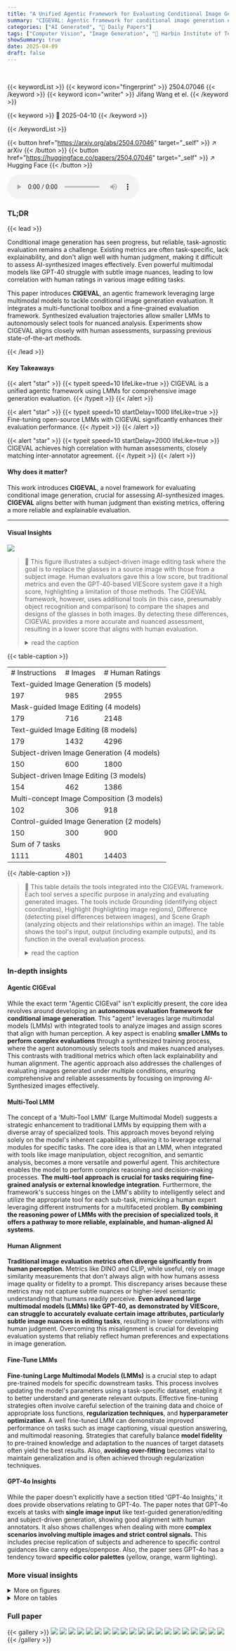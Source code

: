 ```yaml
---
title: "A Unified Agentic Framework for Evaluating Conditional Image Generation"
summary: "CIGEVAL: Agentic framework for conditional image generation evaluation, improving human alignment."
categories: ["AI Generated", "🤗 Daily Papers"]
tags: ["Computer Vision", "Image Generation", "🏢 Harbin Institute of Technology (Shenzhen)",]
showSummary: true
date: 2025-04-09
draft: false
---
```


<br>

{{< keywordList >}}
{{< keyword icon="fingerprint" >}} 2504.07046 {{< /keyword >}}
{{< keyword icon="writer" >}} Jifang Wang et el. {{< /keyword >}}
 
{{< keyword >}} 🤗 2025-04-10 {{< /keyword >}}
 
{{< /keywordList >}}

{{< button href="https://arxiv.org/abs/2504.07046" target="_self" >}}
↗ arXiv
{{< /button >}}
{{< button href="https://huggingface.co/papers/2504.07046" target="_self" >}}
↗ Hugging Face
{{< /button >}}



<audio controls>
    <source src="https://ai-paper-reviewer.com/2504.07046/podcast.wav" type="audio/wav">
    Your browser does not support the audio element.
</audio>


### TL;DR


{{< lead >}}

Conditional image generation has seen progress, but reliable, task-agnostic evaluation remains a challenge. Existing metrics are often task-specific, lack explainability, and don't align well with human judgment, making it difficult to assess AI-synthesized images effectively. Even powerful multimodal models like GPT-40 struggle with subtle image nuances, leading to low correlation with human ratings in various image editing tasks.



This paper introduces **CIGEVAL**, an agentic framework leveraging large multimodal models to tackle conditional image generation evaluation. It integrates a multi-functional toolbox and a fine-grained evaluation framework. Synthesized evaluation trajectories allow smaller LMMs to autonomously select tools for nuanced analysis. Experiments show CIGEVAL aligns closely with human assessments, surpassing previous state-of-the-art methods.

{{< /lead >}}


#### Key Takeaways

{{< alert "star" >}}
{{< typeit speed=10 lifeLike=true >}} CIGEVAL is a unified agentic framework using LMMs for comprehensive image generation evaluation. {{< /typeit >}}
{{< /alert >}}

{{< alert "star" >}}
{{< typeit speed=10 startDelay=1000 lifeLike=true >}} Fine-tuning open-source LMMs with CIGEVAL significantly enhances their evaluation performance. {{< /typeit >}}
{{< /alert >}}

{{< alert "star" >}}
{{< typeit speed=10 startDelay=2000 lifeLike=true >}} CIGEVAL achieves high correlation with human assessments, closely matching inter-annotator agreement. {{< /typeit >}}
{{< /alert >}}

#### Why does it matter?
This work introduces **CIGEVAL**, a novel framework for evaluating conditional image generation, crucial for assessing AI-synthesized images. **CIGEVAL** aligns better with human judgment than existing metrics, offering a more reliable and explainable evaluation.

------
#### Visual Insights



![](https://arxiv.org/html/2504.07046/x1.png)

> 🔼 This figure illustrates a subject-driven image editing task where the goal is to replace the glasses in a source image with those from a subject image.  Human evaluators gave this a low score, but traditional metrics and even the GPT-40-based VIEScore system gave it a high score, highlighting a limitation of those methods.  The CIGEVAL framework, however, uses additional tools (in this case, presumably object recognition and comparison) to compare the shapes and designs of the glasses in both images. By detecting these differences, CIGEVAL provides a more accurate and nuanced assessment, resulting in a lower score that aligns with human evaluation.
> <details>
> <summary>read the caption</summary>
> Figure 1: An example of subject-driven image editing with human-annotated low scores. Both traditional metrics and GPT-4o-based VIEScore assign high scores. By integrating GPT-4o with tools, CIGEval, our agentic evaluation framework, highlights the glasses object in both images, and finds their different shapes and designs, thereby reaching the correct score. “Source” and “Subject” means “source image” and “subject image”.
> </details>





{{< table-caption >}}
<table class="ltx_tabular ltx_align_middle" id="S4.T2.1.1">
<tbody class="ltx_tbody">
<tr class="ltx_tr" id="S4.T2.1.1.1.1">
<td class="ltx_td ltx_align_center ltx_border_r ltx_border_tt" id="S4.T2.1.1.1.1.1"><span class="ltx_text ltx_font_bold" id="S4.T2.1.1.1.1.1.1"># Instructions</span></td>
<td class="ltx_td ltx_align_center ltx_border_r ltx_border_tt" id="S4.T2.1.1.1.1.2"><span class="ltx_text ltx_font_bold" id="S4.T2.1.1.1.1.2.1"># Images</span></td>
<td class="ltx_td ltx_align_center ltx_border_tt" id="S4.T2.1.1.1.1.3"><span class="ltx_text ltx_font_bold" id="S4.T2.1.1.1.1.3.1"># Human Ratings</span></td>
</tr>
<tr class="ltx_tr" id="S4.T2.1.1.2.2">
<td class="ltx_td ltx_align_center ltx_border_t" colspan="3" id="S4.T2.1.1.2.2.1"><span class="ltx_text ltx_font_bold" id="S4.T2.1.1.2.2.1.1">Text-guided Image Generation (5 models)</span></td>
</tr>
<tr class="ltx_tr" id="S4.T2.1.1.3.3">
<td class="ltx_td ltx_align_center ltx_border_r ltx_border_t" id="S4.T2.1.1.3.3.1">197</td>
<td class="ltx_td ltx_align_center ltx_border_r ltx_border_t" id="S4.T2.1.1.3.3.2">985</td>
<td class="ltx_td ltx_align_center ltx_border_t" id="S4.T2.1.1.3.3.3">2955</td>
</tr>
<tr class="ltx_tr" id="S4.T2.1.1.4.4">
<td class="ltx_td ltx_align_center ltx_border_t" colspan="3" id="S4.T2.1.1.4.4.1"><span class="ltx_text ltx_font_bold" id="S4.T2.1.1.4.4.1.1">Mask-guided Image Editing (4 models)</span></td>
</tr>
<tr class="ltx_tr" id="S4.T2.1.1.5.5">
<td class="ltx_td ltx_align_center ltx_border_r ltx_border_t" id="S4.T2.1.1.5.5.1">179</td>
<td class="ltx_td ltx_align_center ltx_border_r ltx_border_t" id="S4.T2.1.1.5.5.2">716</td>
<td class="ltx_td ltx_align_center ltx_border_t" id="S4.T2.1.1.5.5.3">2148</td>
</tr>
<tr class="ltx_tr" id="S4.T2.1.1.6.6">
<td class="ltx_td ltx_align_center ltx_border_t" colspan="3" id="S4.T2.1.1.6.6.1"><span class="ltx_text ltx_font_bold" id="S4.T2.1.1.6.6.1.1">Text-guided Image Editing (8 models)</span></td>
</tr>
<tr class="ltx_tr" id="S4.T2.1.1.7.7">
<td class="ltx_td ltx_align_center ltx_border_r ltx_border_t" id="S4.T2.1.1.7.7.1">179</td>
<td class="ltx_td ltx_align_center ltx_border_r ltx_border_t" id="S4.T2.1.1.7.7.2">1432</td>
<td class="ltx_td ltx_align_center ltx_border_t" id="S4.T2.1.1.7.7.3">4296</td>
</tr>
<tr class="ltx_tr" id="S4.T2.1.1.8.8">
<td class="ltx_td ltx_align_center ltx_border_t" colspan="3" id="S4.T2.1.1.8.8.1"><span class="ltx_text ltx_font_bold" id="S4.T2.1.1.8.8.1.1">Subject-driven Image Generation (4 models)</span></td>
</tr>
<tr class="ltx_tr" id="S4.T2.1.1.9.9">
<td class="ltx_td ltx_align_center ltx_border_r ltx_border_t" id="S4.T2.1.1.9.9.1">150</td>
<td class="ltx_td ltx_align_center ltx_border_r ltx_border_t" id="S4.T2.1.1.9.9.2">600</td>
<td class="ltx_td ltx_align_center ltx_border_t" id="S4.T2.1.1.9.9.3">1800</td>
</tr>
<tr class="ltx_tr" id="S4.T2.1.1.10.10">
<td class="ltx_td ltx_align_center ltx_border_t" colspan="3" id="S4.T2.1.1.10.10.1"><span class="ltx_text ltx_font_bold" id="S4.T2.1.1.10.10.1.1">Subject-driven Image Editing (3 models)</span></td>
</tr>
<tr class="ltx_tr" id="S4.T2.1.1.11.11">
<td class="ltx_td ltx_align_center ltx_border_r ltx_border_t" id="S4.T2.1.1.11.11.1">154</td>
<td class="ltx_td ltx_align_center ltx_border_r ltx_border_t" id="S4.T2.1.1.11.11.2">462</td>
<td class="ltx_td ltx_align_center ltx_border_t" id="S4.T2.1.1.11.11.3">1386</td>
</tr>
<tr class="ltx_tr" id="S4.T2.1.1.12.12">
<td class="ltx_td ltx_align_center ltx_border_t" colspan="3" id="S4.T2.1.1.12.12.1"><span class="ltx_text ltx_font_bold" id="S4.T2.1.1.12.12.1.1">Multi-concept Image Composition (3 models)</span></td>
</tr>
<tr class="ltx_tr" id="S4.T2.1.1.13.13">
<td class="ltx_td ltx_align_center ltx_border_r ltx_border_t" id="S4.T2.1.1.13.13.1">102</td>
<td class="ltx_td ltx_align_center ltx_border_r ltx_border_t" id="S4.T2.1.1.13.13.2">306</td>
<td class="ltx_td ltx_align_center ltx_border_t" id="S4.T2.1.1.13.13.3">918</td>
</tr>
<tr class="ltx_tr" id="S4.T2.1.1.14.14">
<td class="ltx_td ltx_align_center ltx_border_t" colspan="3" id="S4.T2.1.1.14.14.1"><span class="ltx_text ltx_font_bold" id="S4.T2.1.1.14.14.1.1">Control-guided Image Generation (2 models)</span></td>
</tr>
<tr class="ltx_tr" id="S4.T2.1.1.15.15">
<td class="ltx_td ltx_align_center ltx_border_r ltx_border_t" id="S4.T2.1.1.15.15.1">150</td>
<td class="ltx_td ltx_align_center ltx_border_r ltx_border_t" id="S4.T2.1.1.15.15.2">300</td>
<td class="ltx_td ltx_align_center ltx_border_t" id="S4.T2.1.1.15.15.3">900</td>
</tr>
<tr class="ltx_tr" id="S4.T2.1.1.16.16">
<td class="ltx_td ltx_align_center ltx_border_t" colspan="3" id="S4.T2.1.1.16.16.1"><span class="ltx_text ltx_font_bold" id="S4.T2.1.1.16.16.1.1">Sum of 7 tasks</span></td>
</tr>
<tr class="ltx_tr" id="S4.T2.1.1.17.17">
<td class="ltx_td ltx_align_center ltx_border_bb ltx_border_r ltx_border_t" id="S4.T2.1.1.17.17.1">1111</td>
<td class="ltx_td ltx_align_center ltx_border_bb ltx_border_r ltx_border_t" id="S4.T2.1.1.17.17.2">4801</td>
<td class="ltx_td ltx_align_center ltx_border_bb ltx_border_t" id="S4.T2.1.1.17.17.3">14403</td>
</tr>
</tbody>
</table>{{< /table-caption >}}

> 🔼 This table details the tools integrated into the CIGEVAL framework. Each tool serves a specific purpose in analyzing and evaluating generated images.  The tools include Grounding (identifying object coordinates), Highlight (highlighting image regions), Difference (detecting pixel differences between images), and Scene Graph (analyzing objects and their relationships within an image). The table shows the tool's input, output (including example outputs), and its function in the overall evaluation process.
> <details>
> <summary>read the caption</summary>
> Table 1: Tools used in our CIGEval framework.
> </details>





### In-depth insights


#### Agentic CIGEval
While the exact term "Agentic CIGEval" isn't explicitly present, the core idea revolves around developing an **autonomous evaluation framework for conditional image generation**. This "agent" leverages large multimodal models (LMMs) with integrated tools to analyze images and assign scores that align with human perception. A key aspect is enabling **smaller LMMs to perform complex evaluations** through a synthesized training process, where the agent autonomously selects tools and makes nuanced analyses. This contrasts with traditional metrics which often lack explainability and human alignment. The agentic approach also addresses the challenges of evaluating images generated under multiple conditions, ensuring comprehensive and reliable assessments by focusing on improving AI-Synthesized images effectively.

#### Multi-Tool LMM
The concept of a 'Multi-Tool LMM' (Large Multimodal Model) suggests a strategic enhancement to traditional LMMs by equipping them with a diverse array of specialized tools. This approach moves beyond relying solely on the model's inherent capabilities, allowing it to leverage external modules for specific tasks. The core idea is that an LMM, when integrated with tools like image manipulation, object recognition, and semantic analysis, becomes a more versatile and powerful agent. This architecture enables the model to perform complex reasoning and decision-making processes. **The multi-tool approach is crucial for tasks requiring fine-grained analysis or external knowledge integration**. Furthermore, the framework's success hinges on the LMM's ability to intelligently select and utilize the appropriate tool for each sub-task, mimicking a human expert leveraging different instruments for a multifaceted problem. **By combining the reasoning power of LMMs with the precision of specialized tools, it offers a pathway to more reliable, explainable, and human-aligned AI systems**.

#### Human Alignment
**Traditional image evaluation metrics often diverge significantly from human perception.** Metrics like DINO and CLIP, while useful, rely on image similarity measurements that don't always align with how humans assess image quality or fidelity to a prompt. This discrepancy arises because these metrics may not capture subtle nuances or higher-level semantic understanding that humans readily perceive. **Even advanced large multimodal models (LMMs) like GPT-40, as demonstrated by VIEScore, can struggle to accurately evaluate certain image attributes, particularly subtle image nuances in editing tasks**, resulting in lower correlations with human judgment. Overcoming this misalignment is crucial for developing evaluation systems that reliably reflect human preferences and expectations in image generation.

#### Fine-Tune LMMs
**Fine-tuning Large Multimodal Models (LMMs)** is a crucial step to adapt pre-trained models for specific downstream tasks. This process involves updating the model's parameters using a task-specific dataset, enabling it to better understand and generate relevant outputs. Effective fine-tuning strategies often involve careful selection of the training data and choice of appropriate loss functions, **regularization techniques**, and **hyperparameter optimization**. A well fine-tuned LMM can demonstrate improved performance on tasks such as image captioning, visual question answering, and multimodal reasoning. Strategies that carefully balance **model fidelity** to pre-trained knowledge and adaptation to the nuances of target datasets often yield the best results. Also, **avoiding over-fitting** becomes vital to maintain generalization and is often achieved through regularization techniques.

#### GPT-4o Insights
While the paper doesn't explicitly have a section titled 'GPT-4o Insights,' it does provide observations relating to GPT-4o. The paper notes that GPT-4o excels at tasks with **single image input** like text-guided generation/editing and subject-driven generation, showing good alignment with human annotators. It also shows challenges when dealing with more **complex scenarios involving multiple images and strict control signals.** This includes precise replication of subjects and adherence to specific control guidances like canny edges/openpose. Also, the paper sees GPT-4o has a tendency toward **specific color palettes** (yellow, orange, warm lighting).


### More visual insights

<details>
<summary>More on figures
</summary>


![](https://arxiv.org/html/2504.07046/x6.png)

> 🔼 This figure illustrates the CIGEVAL evaluation framework. It shows how CIGEVAL, an AI agent, processes an image evaluation task.  First, the task is decomposed into smaller sub-tasks (e.g., evaluating whether the image follows the instructions, assessing the quality of edits).  Then, CIGEVAL autonomously selects the most appropriate tool from its toolbox for each sub-task.  These tools perform specific analyses on the image.  Finally, CIGEVAL integrates the results from all these analyses to generate a comprehensive and nuanced evaluation score, closely mimicking human judgment. The example shown is based on Figure 1.
> <details>
> <summary>read the caption</summary>
> Figure 2: The evaluation process of CIGEval regarding the example in Figure 1. CIGEval autonomously selects appropriate tools for each decomposed sub-task, and then conducts fine-grained analyses based on the observed tool outputs.
> </details>



![](https://arxiv.org/html/2504.07046/x7.png)

> 🔼 This figure showcases a text-guided image editing example where the automated evaluation metric, VIEScore, gives a high score (8/10), while the human annotator gives a much lower score (2/10).  The discrepancy highlights the limitations of existing metrics in capturing subtle nuances of image edits.  The example involves adding water and flowers to a bathtub. VIEScore overlooks the unnatural placement of the added elements, while CIGEVAL identifies and highlights the over-editing issue through a fine-grained analysis using its agentic framework and toolset, leading to a more accurate assessment.
> <details>
> <summary>read the caption</summary>
> Figure 3: Case study of a text-guided image editing example with a low human annotation score.
> </details>



![](https://arxiv.org/html/2504.07046/x8.png)

> 🔼 This figure showcases three examples of GPT-4's image generation capabilities, using cases taken directly from OpenAI's official website.  Each example highlights a different aspect of GPT-4's performance. The first shows successful text-guided image editing, accurately adding a detective hat and monocle to a cat. The second demonstrates text-to-image generation, with the model attempting to produce a periodic table; however, imperfections in the generated table highlight the limitations in accurately representing nuanced and detailed information. The third example shows that GPT-4 struggles with a text-guided image editing task requiring a reversal of steps in a multi-step process.  This illustrates both the successes and limitations of GPT-4's image generation abilities, emphasizing that performance is task-dependent.
> <details>
> <summary>read the caption</summary>
> Figure 4: Case study of GPT-4o’s image generation. Examples are adapted from OpenAI’s official website.
> </details>



![](https://arxiv.org/html/2504.07046/x9.png)

> 🔼 This figure showcases a case study of multi-concept image composition using the CIGEVAL framework.  It compares the evaluation results of VIESCORE and CIGEVAL for a task involving generating an image of a teddy bear holding a flower, given two source images (teddy bear and flower).  CIGEVAL leverages its toolbox, specifically the grounding and highlight tools, to perform a more detailed analysis than VIESCORE, focusing on the fine-grained aspects such as color and shape similarity between the generated and source flowers. The visual demonstrates that CIGEVAL provides a more nuanced and accurate evaluation, resulting in a lower score compared to VIESCORE due to its detection of discrepancies between the generated flower and the source image.
> <details>
> <summary>read the caption</summary>
> Figure 5: Case study of a multi-concept image composition example. Here is the fine-grained score for concept consistency.
> </details>



![](https://arxiv.org/html/2504.07046/x10.png)

> 🔼 This figure showcases three examples of images generated by GPT-40 for the control-guided image generation task within the ImagenHub benchmark.  Each example displays the prompt, the generated image, the CIGEval score and rationale, and the human evaluation score.  The goal is to illustrate how CIGEVAL assesses images generated under specific control instructions, highlighting its ability to detect subtle differences in adherence to the guidance. The control guidance used varies across the examples, demonstrating the framework's versatility in evaluating different control mechanisms.
> <details>
> <summary>read the caption</summary>
> Figure 6: Case study of GPT-4o’s image generation. Examples are taken from ImagenHub’s control-guided image generation task.
> </details>



![](https://arxiv.org/html/2504.07046/x11.png)

> 🔼 Figure 7 showcases three examples from the ImagenHub benchmark's multi-concept image composition task, highlighting GPT-4's performance in generating images based on multiple input concepts.  Each example shows the input concepts (e.g., a teddy bear, a flower, a cat), and the generated image. The goal of the task is to combine the concepts in a meaningful and visually coherent way, which assesses the model's ability to integrate diverse concepts into a singular output.
> <details>
> <summary>read the caption</summary>
> Figure 7: Case study of GPT-4o’s image generation. Examples are taken from ImagenHub’s multi-concept image composition task.
> </details>



![](https://arxiv.org/html/2504.07046/x12.png)

> 🔼 This figure showcases three examples from the ImagenHub benchmark's subject-driven image editing task, illustrating GPT-4's performance in this specific area. Each example presents the source image, the subject image to be incorporated, the generated image produced by GPT-4, and the evaluations from both CIGEVAL and human raters.  The scores for subject consistency and background preservation are provided for both automated and human assessments, allowing for a direct comparison of the results and highlighting any discrepancies. This visual representation serves to exemplify the detailed, fine-grained analysis capabilities of CIGEVAL, as opposed to other more generalized metrics.
> <details>
> <summary>read the caption</summary>
> Figure 8: Case study of GPT-4o’s image generation. Examples are taken from ImagenHub’s subject-driven image editing task.
> </details>



![](https://arxiv.org/html/2504.07046/x13.png)

> 🔼 Figure 9 presents three examples from the ImagenHub benchmark's subject-driven image generation task, showcasing GPT-4's performance. Each example shows the source image (subject), the generated image by GPT-4, the CIGEVAL scores, and the human evaluation scores.  The examples illustrate variations in prompt following and subject consistency, highlighting the nuanced evaluation capabilities of CIGEVAL.
> <details>
> <summary>read the caption</summary>
> Figure 9: Case study of GPT-4o’s image generation. Examples are taken from ImagenHub’s subject-driven image generation task.
> </details>



![](https://arxiv.org/html/2504.07046/x14.png)

> 🔼 This figure showcases three examples of images generated by GPT-40 using text prompts in a text-guided image generation task from the ImagenHub benchmark.  Each example demonstrates GPT-40's ability to generate images corresponding to simple object descriptions (a black banana, a blue bird and brown bear, and a red car). The results highlight GPT-40's capacity to fulfill straightforward generation requests successfully.  This is particularly useful in illustrating how the model performs on basic tasks and highlights its accuracy in understanding and visualising simple textual inputs.
> <details>
> <summary>read the caption</summary>
> Figure 10: Case study of GPT-4o’s image generation. Examples are taken from ImagenHub’s text-guided image generation task.
> </details>



![](https://arxiv.org/html/2504.07046/x15.png)

> 🔼 This figure showcases three examples of text-guided image editing using GPT-40,  demonstrating the model's ability to follow instructions.  Each example shows the original image, the edited image generated by GPT-40, the CIGEval score, and the human evaluation score. The examples illustrate various levels of success in the editing task, highlighting the nuances of automatically evaluating AI-generated images.
> <details>
> <summary>read the caption</summary>
> Figure 11: Case study of GPT-4o’s image generation. Examples are taken from ImagenHub’s text-guided image editing task.
> </details>



</details>




<details>
<summary>More on tables
</summary>


{{< table-caption >}}
<table class="ltx_tabular ltx_guessed_headers ltx_align_middle" id="S4.T3.1.1">
<tbody class="ltx_tbody">
<tr class="ltx_tr" id="S4.T3.1.1.1.1">
<th class="ltx_td ltx_align_justify ltx_align_middle ltx_th ltx_th_row ltx_border_r ltx_border_tt" id="S4.T3.1.1.1.1.1" style="width:62.6pt;">
<span class="ltx_inline-block ltx_align_top" id="S4.T3.1.1.1.1.1.1">
<span class="ltx_p" id="S4.T3.1.1.1.1.1.1.1"><span class="ltx_text ltx_font_bold" id="S4.T3.1.1.1.1.1.1.1.1">Method</span></span>
</span>
</th>
<td class="ltx_td ltx_align_justify ltx_align_middle ltx_border_tt" id="S4.T3.1.1.1.1.2" style="width:51.2pt;">
<span class="ltx_inline-block ltx_align_top" id="S4.T3.1.1.1.1.2.1">
<span class="ltx_p" id="S4.T3.1.1.1.1.2.1.1"><span class="ltx_text ltx_font_bold" id="S4.T3.1.1.1.1.2.1.1.1">Text-guided IG</span></span>
</span>
</td>
<td class="ltx_td ltx_align_justify ltx_align_middle ltx_border_tt" id="S4.T3.1.1.1.1.3" style="width:45.5pt;">
<span class="ltx_inline-block ltx_align_top" id="S4.T3.1.1.1.1.3.1">
<span class="ltx_p" id="S4.T3.1.1.1.1.3.1.1"><span class="ltx_text ltx_font_bold" id="S4.T3.1.1.1.1.3.1.1.1">Mask-guided IE</span></span>
</span>
</td>
<td class="ltx_td ltx_align_justify ltx_align_middle ltx_border_tt" id="S4.T3.1.1.1.1.4" style="width:45.5pt;">
<span class="ltx_inline-block ltx_align_top" id="S4.T3.1.1.1.1.4.1">
<span class="ltx_p" id="S4.T3.1.1.1.1.4.1.1"><span class="ltx_text ltx_font_bold" id="S4.T3.1.1.1.1.4.1.1.1">Text-guided IE</span></span>
</span>
</td>
<td class="ltx_td ltx_align_justify ltx_align_middle ltx_border_tt" id="S4.T3.1.1.1.1.5" style="width:51.2pt;">
<span class="ltx_inline-block ltx_align_top" id="S4.T3.1.1.1.1.5.1">
<span class="ltx_p" id="S4.T3.1.1.1.1.5.1.1"><span class="ltx_text ltx_font_bold" id="S4.T3.1.1.1.1.5.1.1.1">Control-guided IG</span></span>
</span>
</td>
<td class="ltx_td ltx_align_justify ltx_align_middle ltx_border_tt" id="S4.T3.1.1.1.1.6" style="width:45.5pt;">
<span class="ltx_inline-block ltx_align_top" id="S4.T3.1.1.1.1.6.1">
<span class="ltx_p" id="S4.T3.1.1.1.1.6.1.1"><span class="ltx_text ltx_font_bold" id="S4.T3.1.1.1.1.6.1.1.1">Subject-driven IG</span></span>
</span>
</td>
<td class="ltx_td ltx_align_justify ltx_align_middle ltx_border_tt" id="S4.T3.1.1.1.1.7" style="width:45.5pt;">
<span class="ltx_inline-block ltx_align_top" id="S4.T3.1.1.1.1.7.1">
<span class="ltx_p" id="S4.T3.1.1.1.1.7.1.1"><span class="ltx_text ltx_font_bold" id="S4.T3.1.1.1.1.7.1.1.1">Subject-driven IE</span></span>
</span>
</td>
<td class="ltx_td ltx_align_justify ltx_align_middle ltx_border_r ltx_border_tt" id="S4.T3.1.1.1.1.8" style="width:51.2pt;">
<span class="ltx_inline-block ltx_align_top" id="S4.T3.1.1.1.1.8.1">
<span class="ltx_p" id="S4.T3.1.1.1.1.8.1.1"><span class="ltx_text ltx_font_bold" id="S4.T3.1.1.1.1.8.1.1.1">Multi-concept IC</span></span>
</span>
</td>
<td class="ltx_td ltx_align_justify ltx_align_middle ltx_border_tt" id="S4.T3.1.1.1.1.9" style="width:25.6pt;">
<span class="ltx_inline-block ltx_align_top" id="S4.T3.1.1.1.1.9.1">
<span class="ltx_p" id="S4.T3.1.1.1.1.9.1.1"><span class="ltx_text ltx_font_bold" id="S4.T3.1.1.1.1.9.1.1.1">Avg.</span></span>
</span>
</td>
</tr>
<tr class="ltx_tr" id="S4.T3.1.1.2.2">
<th class="ltx_td ltx_align_justify ltx_align_middle ltx_th ltx_th_row ltx_border_r ltx_border_t" id="S4.T3.1.1.2.2.1" style="width:62.6pt;">
<span class="ltx_inline-block ltx_align_top" id="S4.T3.1.1.2.2.1.1">
<span class="ltx_p" id="S4.T3.1.1.2.2.1.1.1">Human Raters</span>
</span>
</th>
<td class="ltx_td ltx_align_justify ltx_align_middle ltx_border_t" id="S4.T3.1.1.2.2.2" style="width:51.2pt;">
<span class="ltx_inline-block ltx_align_top" id="S4.T3.1.1.2.2.2.1">
<span class="ltx_p" id="S4.T3.1.1.2.2.2.1.1">0.5044</span>
</span>
</td>
<td class="ltx_td ltx_align_justify ltx_align_middle ltx_border_t" id="S4.T3.1.1.2.2.3" style="width:45.5pt;">
<span class="ltx_inline-block ltx_align_top" id="S4.T3.1.1.2.2.3.1">
<span class="ltx_p" id="S4.T3.1.1.2.2.3.1.1">0.5390</span>
</span>
</td>
<td class="ltx_td ltx_align_justify ltx_align_middle ltx_border_t" id="S4.T3.1.1.2.2.4" style="width:45.5pt;">
<span class="ltx_inline-block ltx_align_top" id="S4.T3.1.1.2.2.4.1">
<span class="ltx_p" id="S4.T3.1.1.2.2.4.1.1">0.4230</span>
</span>
</td>
<td class="ltx_td ltx_align_justify ltx_align_middle ltx_border_t" id="S4.T3.1.1.2.2.5" style="width:51.2pt;">
<span class="ltx_inline-block ltx_align_top" id="S4.T3.1.1.2.2.5.1">
<span class="ltx_p" id="S4.T3.1.1.2.2.5.1.1">0.5443</span>
</span>
</td>
<td class="ltx_td ltx_align_justify ltx_align_middle ltx_border_t" id="S4.T3.1.1.2.2.6" style="width:45.5pt;">
<span class="ltx_inline-block ltx_align_top" id="S4.T3.1.1.2.2.6.1">
<span class="ltx_p" id="S4.T3.1.1.2.2.6.1.1">0.4780</span>
</span>
</td>
<td class="ltx_td ltx_align_justify ltx_align_middle ltx_border_t" id="S4.T3.1.1.2.2.7" style="width:45.5pt;">
<span class="ltx_inline-block ltx_align_top" id="S4.T3.1.1.2.2.7.1">
<span class="ltx_p" id="S4.T3.1.1.2.2.7.1.1">0.4887</span>
</span>
</td>
<td class="ltx_td ltx_align_justify ltx_align_middle ltx_border_r ltx_border_t" id="S4.T3.1.1.2.2.8" style="width:51.2pt;">
<span class="ltx_inline-block ltx_align_top" id="S4.T3.1.1.2.2.8.1">
<span class="ltx_p" id="S4.T3.1.1.2.2.8.1.1">0.5927</span>
</span>
</td>
<td class="ltx_td ltx_align_justify ltx_align_middle ltx_border_t" id="S4.T3.1.1.2.2.9" style="width:25.6pt;">
<span class="ltx_inline-block ltx_align_top" id="S4.T3.1.1.2.2.9.1">
<span class="ltx_p" id="S4.T3.1.1.2.2.9.1.1">0.4700</span>
</span>
</td>
</tr>
<tr class="ltx_tr" id="S4.T3.1.1.3.3">
<th class="ltx_td ltx_align_justify ltx_align_middle ltx_th ltx_th_row ltx_border_r ltx_border_t" id="S4.T3.1.1.3.3.1" style="width:62.6pt;">
<span class="ltx_inline-block ltx_align_top" id="S4.T3.1.1.3.3.1.1">
<span class="ltx_p" id="S4.T3.1.1.3.3.1.1.1">CLIPScore</span>
</span>
</th>
<td class="ltx_td ltx_align_justify ltx_align_middle ltx_border_t" id="S4.T3.1.1.3.3.2" style="width:51.2pt;">
<span class="ltx_inline-block ltx_align_top" id="S4.T3.1.1.3.3.2.1">
<span class="ltx_p" id="S4.T3.1.1.3.3.2.1.1">-0.0817</span>
</span>
</td>
<td class="ltx_td ltx_align_justify ltx_align_middle ltx_border_t" id="S4.T3.1.1.3.3.3" style="width:45.5pt;">
<span class="ltx_inline-block ltx_align_top" id="S4.T3.1.1.3.3.3.1">
<span class="ltx_p" id="S4.T3.1.1.3.3.3.1.1">-</span>
</span>
</td>
<td class="ltx_td ltx_align_justify ltx_align_middle ltx_border_t" id="S4.T3.1.1.3.3.4" style="width:45.5pt;">
<span class="ltx_inline-block ltx_align_top" id="S4.T3.1.1.3.3.4.1">
<span class="ltx_p" id="S4.T3.1.1.3.3.4.1.1">-</span>
</span>
</td>
<td class="ltx_td ltx_align_justify ltx_align_middle ltx_border_t" id="S4.T3.1.1.3.3.5" style="width:51.2pt;">
<span class="ltx_inline-block ltx_align_top" id="S4.T3.1.1.3.3.5.1">
<span class="ltx_p" id="S4.T3.1.1.3.3.5.1.1">-</span>
</span>
</td>
<td class="ltx_td ltx_align_justify ltx_align_middle ltx_border_t" id="S4.T3.1.1.3.3.6" style="width:45.5pt;">
<span class="ltx_inline-block ltx_align_top" id="S4.T3.1.1.3.3.6.1">
<span class="ltx_p" id="S4.T3.1.1.3.3.6.1.1">-</span>
</span>
</td>
<td class="ltx_td ltx_align_justify ltx_align_middle ltx_border_t" id="S4.T3.1.1.3.3.7" style="width:45.5pt;">
<span class="ltx_inline-block ltx_align_top" id="S4.T3.1.1.3.3.7.1">
<span class="ltx_p" id="S4.T3.1.1.3.3.7.1.1">-</span>
</span>
</td>
<td class="ltx_td ltx_align_justify ltx_align_middle ltx_border_r ltx_border_t" id="S4.T3.1.1.3.3.8" style="width:51.2pt;">
<span class="ltx_inline-block ltx_align_top" id="S4.T3.1.1.3.3.8.1">
<span class="ltx_p" id="S4.T3.1.1.3.3.8.1.1">-</span>
</span>
</td>
<td class="ltx_td ltx_align_justify ltx_align_middle ltx_border_t" id="S4.T3.1.1.3.3.9" style="width:25.6pt;">
<span class="ltx_inline-block ltx_align_top" id="S4.T3.1.1.3.3.9.1">
<span class="ltx_p" id="S4.T3.1.1.3.3.9.1.1">-</span>
</span>
</td>
</tr>
<tr class="ltx_tr" id="S4.T3.1.1.4.4">
<th class="ltx_td ltx_align_justify ltx_align_middle ltx_th ltx_th_row ltx_border_r" id="S4.T3.1.1.4.4.1" style="width:62.6pt;">
<span class="ltx_inline-block ltx_align_top" id="S4.T3.1.1.4.4.1.1">
<span class="ltx_p" id="S4.T3.1.1.4.4.1.1.1">LPIPS</span>
</span>
</th>
<td class="ltx_td ltx_align_justify ltx_align_middle" id="S4.T3.1.1.4.4.2" style="width:51.2pt;">
<span class="ltx_inline-block ltx_align_top" id="S4.T3.1.1.4.4.2.1">
<span class="ltx_p" id="S4.T3.1.1.4.4.2.1.1">-</span>
</span>
</td>
<td class="ltx_td ltx_align_justify ltx_align_middle" id="S4.T3.1.1.4.4.3" style="width:45.5pt;">
<span class="ltx_inline-block ltx_align_top" id="S4.T3.1.1.4.4.3.1">
<span class="ltx_p" id="S4.T3.1.1.4.4.3.1.1">-0.1012</span>
</span>
</td>
<td class="ltx_td ltx_align_justify ltx_align_middle" id="S4.T3.1.1.4.4.4" style="width:45.5pt;">
<span class="ltx_inline-block ltx_align_top" id="S4.T3.1.1.4.4.4.1">
<span class="ltx_p" id="S4.T3.1.1.4.4.4.1.1">0.0956</span>
</span>
</td>
<td class="ltx_td ltx_align_justify ltx_align_middle" id="S4.T3.1.1.4.4.5" style="width:51.2pt;">
<span class="ltx_inline-block ltx_align_top" id="S4.T3.1.1.4.4.5.1">
<span class="ltx_p" id="S4.T3.1.1.4.4.5.1.1">0.3699</span>
</span>
</td>
<td class="ltx_td ltx_align_justify ltx_align_middle" id="S4.T3.1.1.4.4.6" style="width:45.5pt;">
<span class="ltx_inline-block ltx_align_top" id="S4.T3.1.1.4.4.6.1">
<span class="ltx_p" id="S4.T3.1.1.4.4.6.1.1">-</span>
</span>
</td>
<td class="ltx_td ltx_align_justify ltx_align_middle" id="S4.T3.1.1.4.4.7" style="width:45.5pt;">
<span class="ltx_inline-block ltx_align_top" id="S4.T3.1.1.4.4.7.1">
<span class="ltx_p" id="S4.T3.1.1.4.4.7.1.1">-</span>
</span>
</td>
<td class="ltx_td ltx_align_justify ltx_align_middle ltx_border_r" id="S4.T3.1.1.4.4.8" style="width:51.2pt;">
<span class="ltx_inline-block ltx_align_top" id="S4.T3.1.1.4.4.8.1">
<span class="ltx_p" id="S4.T3.1.1.4.4.8.1.1">-</span>
</span>
</td>
<td class="ltx_td ltx_align_justify ltx_align_middle" id="S4.T3.1.1.4.4.9" style="width:25.6pt;">
<span class="ltx_inline-block ltx_align_top" id="S4.T3.1.1.4.4.9.1">
<span class="ltx_p" id="S4.T3.1.1.4.4.9.1.1">-</span>
</span>
</td>
</tr>
<tr class="ltx_tr" id="S4.T3.1.1.5.5">
<th class="ltx_td ltx_align_justify ltx_align_middle ltx_th ltx_th_row ltx_border_r" id="S4.T3.1.1.5.5.1" style="width:62.6pt;">
<span class="ltx_inline-block ltx_align_top" id="S4.T3.1.1.5.5.1.1">
<span class="ltx_p" id="S4.T3.1.1.5.5.1.1.1">DINO</span>
</span>
</th>
<td class="ltx_td ltx_align_justify ltx_align_middle" id="S4.T3.1.1.5.5.2" style="width:51.2pt;">
<span class="ltx_inline-block ltx_align_top" id="S4.T3.1.1.5.5.2.1">
<span class="ltx_p" id="S4.T3.1.1.5.5.2.1.1">-</span>
</span>
</td>
<td class="ltx_td ltx_align_justify ltx_align_middle" id="S4.T3.1.1.5.5.3" style="width:45.5pt;">
<span class="ltx_inline-block ltx_align_top" id="S4.T3.1.1.5.5.3.1">
<span class="ltx_p" id="S4.T3.1.1.5.5.3.1.1">-</span>
</span>
</td>
<td class="ltx_td ltx_align_justify ltx_align_middle" id="S4.T3.1.1.5.5.4" style="width:45.5pt;">
<span class="ltx_inline-block ltx_align_top" id="S4.T3.1.1.5.5.4.1">
<span class="ltx_p" id="S4.T3.1.1.5.5.4.1.1">-</span>
</span>
</td>
<td class="ltx_td ltx_align_justify ltx_align_middle" id="S4.T3.1.1.5.5.5" style="width:51.2pt;">
<span class="ltx_inline-block ltx_align_top" id="S4.T3.1.1.5.5.5.1">
<span class="ltx_p" id="S4.T3.1.1.5.5.5.1.1">-</span>
</span>
</td>
<td class="ltx_td ltx_align_justify ltx_align_middle" id="S4.T3.1.1.5.5.6" style="width:45.5pt;">
<span class="ltx_inline-block ltx_align_top" id="S4.T3.1.1.5.5.6.1">
<span class="ltx_p" id="S4.T3.1.1.5.5.6.1.1">0.4160</span>
</span>
</td>
<td class="ltx_td ltx_align_justify ltx_align_middle" id="S4.T3.1.1.5.5.7" style="width:45.5pt;">
<span class="ltx_inline-block ltx_align_top" id="S4.T3.1.1.5.5.7.1">
<span class="ltx_p" id="S4.T3.1.1.5.5.7.1.1">0.3022</span>
</span>
</td>
<td class="ltx_td ltx_align_justify ltx_align_middle ltx_border_r" id="S4.T3.1.1.5.5.8" style="width:51.2pt;">
<span class="ltx_inline-block ltx_align_top" id="S4.T3.1.1.5.5.8.1">
<span class="ltx_p" id="S4.T3.1.1.5.5.8.1.1">0.0979</span>
</span>
</td>
<td class="ltx_td ltx_align_justify ltx_align_middle" id="S4.T3.1.1.5.5.9" style="width:25.6pt;">
<span class="ltx_inline-block ltx_align_top" id="S4.T3.1.1.5.5.9.1">
<span class="ltx_p" id="S4.T3.1.1.5.5.9.1.1">-</span>
</span>
</td>
</tr>
<tr class="ltx_tr" id="S4.T3.1.1.6.6">
<th class="ltx_td ltx_align_justify ltx_align_middle ltx_th ltx_th_row ltx_border_r" id="S4.T3.1.1.6.6.1" style="width:62.6pt;">
<span class="ltx_inline-block ltx_align_top" id="S4.T3.1.1.6.6.1.1">
<span class="ltx_p" id="S4.T3.1.1.6.6.1.1.1">CLIP-I</span>
</span>
</th>
<td class="ltx_td ltx_align_justify ltx_align_middle" id="S4.T3.1.1.6.6.2" style="width:51.2pt;">
<span class="ltx_inline-block ltx_align_top" id="S4.T3.1.1.6.6.2.1">
<span class="ltx_p" id="S4.T3.1.1.6.6.2.1.1">-</span>
</span>
</td>
<td class="ltx_td ltx_align_justify ltx_align_middle" id="S4.T3.1.1.6.6.3" style="width:45.5pt;">
<span class="ltx_inline-block ltx_align_top" id="S4.T3.1.1.6.6.3.1">
<span class="ltx_p" id="S4.T3.1.1.6.6.3.1.1">-</span>
</span>
</td>
<td class="ltx_td ltx_align_justify ltx_align_middle" id="S4.T3.1.1.6.6.4" style="width:45.5pt;">
<span class="ltx_inline-block ltx_align_top" id="S4.T3.1.1.6.6.4.1">
<span class="ltx_p" id="S4.T3.1.1.6.6.4.1.1">-</span>
</span>
</td>
<td class="ltx_td ltx_align_justify ltx_align_middle" id="S4.T3.1.1.6.6.5" style="width:51.2pt;">
<span class="ltx_inline-block ltx_align_top" id="S4.T3.1.1.6.6.5.1">
<span class="ltx_p" id="S4.T3.1.1.6.6.5.1.1">-</span>
</span>
</td>
<td class="ltx_td ltx_align_justify ltx_align_middle" id="S4.T3.1.1.6.6.6" style="width:45.5pt;">
<span class="ltx_inline-block ltx_align_top" id="S4.T3.1.1.6.6.6.1">
<span class="ltx_p" id="S4.T3.1.1.6.6.6.1.1">0.2961</span>
</span>
</td>
<td class="ltx_td ltx_align_justify ltx_align_middle" id="S4.T3.1.1.6.6.7" style="width:45.5pt;">
<span class="ltx_inline-block ltx_align_top" id="S4.T3.1.1.6.6.7.1">
<span class="ltx_p" id="S4.T3.1.1.6.6.7.1.1">0.2834</span>
</span>
</td>
<td class="ltx_td ltx_align_justify ltx_align_middle ltx_border_r" id="S4.T3.1.1.6.6.8" style="width:51.2pt;">
<span class="ltx_inline-block ltx_align_top" id="S4.T3.1.1.6.6.8.1">
<span class="ltx_p" id="S4.T3.1.1.6.6.8.1.1">0.1512</span>
</span>
</td>
<td class="ltx_td ltx_align_justify ltx_align_middle" id="S4.T3.1.1.6.6.9" style="width:25.6pt;">
<span class="ltx_inline-block ltx_align_top" id="S4.T3.1.1.6.6.9.1">
<span class="ltx_p" id="S4.T3.1.1.6.6.9.1.1">-</span>
</span>
</td>
</tr>
<tr class="ltx_tr" id="S4.T3.1.1.7.7">
<th class="ltx_td ltx_align_center ltx_align_middle ltx_th ltx_th_row ltx_border_t" colspan="9" id="S4.T3.1.1.7.7.1"><span class="ltx_text ltx_font_italic" id="S4.T3.1.1.7.7.1.1">LLaMA3-LLaVA-NeXT-8B</span></th>
</tr>
<tr class="ltx_tr" id="S4.T3.1.1.8.8">
<th class="ltx_td ltx_align_justify ltx_align_middle ltx_th ltx_th_row ltx_border_r" id="S4.T3.1.1.8.8.1" style="width:62.6pt;">
<span class="ltx_inline-block ltx_align_top" id="S4.T3.1.1.8.8.1.1">
<span class="ltx_p" id="S4.T3.1.1.8.8.1.1.1"><span class="ltx_text ltx_font_smallcaps" id="S4.T3.1.1.8.8.1.1.1.1">VIEScore</span></span>
</span>
</th>
<td class="ltx_td ltx_align_justify ltx_align_middle" id="S4.T3.1.1.8.8.2" style="width:51.2pt;">
<span class="ltx_inline-block ltx_align_top" id="S4.T3.1.1.8.8.2.1">
<span class="ltx_p" id="S4.T3.1.1.8.8.2.1.1">0.1948</span>
</span>
</td>
<td class="ltx_td ltx_align_justify ltx_align_middle" id="S4.T3.1.1.8.8.3" style="width:45.5pt;">
<span class="ltx_inline-block ltx_align_top" id="S4.T3.1.1.8.8.3.1">
<span class="ltx_p" id="S4.T3.1.1.8.8.3.1.1">0.2037</span>
</span>
</td>
<td class="ltx_td ltx_align_justify ltx_align_middle" id="S4.T3.1.1.8.8.4" style="width:45.5pt;">
<span class="ltx_inline-block ltx_align_top" id="S4.T3.1.1.8.8.4.1">
<span class="ltx_p" id="S4.T3.1.1.8.8.4.1.1">0.0363</span>
</span>
</td>
<td class="ltx_td ltx_align_justify ltx_align_middle" id="S4.T3.1.1.8.8.5" style="width:51.2pt;">
<span class="ltx_inline-block ltx_align_top" id="S4.T3.1.1.8.8.5.1">
<span class="ltx_p" id="S4.T3.1.1.8.8.5.1.1">0.4001</span>
</span>
</td>
<td class="ltx_td ltx_align_justify ltx_align_middle" id="S4.T3.1.1.8.8.6" style="width:45.5pt;">
<span class="ltx_inline-block ltx_align_top" id="S4.T3.1.1.8.8.6.1">
<span class="ltx_p" id="S4.T3.1.1.8.8.6.1.1">0.1592</span>
</span>
</td>
<td class="ltx_td ltx_align_justify ltx_align_middle" id="S4.T3.1.1.8.8.7" style="width:45.5pt;">
<span class="ltx_inline-block ltx_align_top" id="S4.T3.1.1.8.8.7.1">
<span class="ltx_p" id="S4.T3.1.1.8.8.7.1.1">-0.1153</span>
</span>
</td>
<td class="ltx_td ltx_align_justify ltx_align_middle ltx_border_r" id="S4.T3.1.1.8.8.8" style="width:51.2pt;">
<span class="ltx_inline-block ltx_align_top" id="S4.T3.1.1.8.8.8.1">
<span class="ltx_p" id="S4.T3.1.1.8.8.8.1.1">0.1308</span>
</span>
</td>
<td class="ltx_td ltx_align_justify ltx_align_middle" id="S4.T3.1.1.8.8.9" style="width:25.6pt;">
<span class="ltx_inline-block ltx_align_top" id="S4.T3.1.1.8.8.9.1">
<span class="ltx_p" id="S4.T3.1.1.8.8.9.1.1">0.1432</span>
</span>
</td>
</tr>
<tr class="ltx_tr" id="S4.T3.1.1.9.9" style="background-color:#EFEFEF;">
<th class="ltx_td ltx_align_justify ltx_align_middle ltx_th ltx_th_row ltx_border_r" id="S4.T3.1.1.9.9.1" style="width:62.6pt;">
<span class="ltx_inline-block ltx_align_top" id="S4.T3.1.1.9.9.1.1" style="background-color:#EFEFEF;">
<span class="ltx_p" id="S4.T3.1.1.9.9.1.1.1"><span class="ltx_text ltx_font_smallcaps" id="S4.T3.1.1.9.9.1.1.1.1" style="background-color:#EFEFEF;">CIGEval</span></span>
</span>
</th>
<td class="ltx_td ltx_align_justify ltx_align_middle" id="S4.T3.1.1.9.9.2" style="width:51.2pt;">
<span class="ltx_inline-block ltx_align_top" id="S4.T3.1.1.9.9.2.1" style="background-color:#EFEFEF;">
<span class="ltx_p" id="S4.T3.1.1.9.9.2.1.1">0.1420</span>
</span>
</td>
<td class="ltx_td ltx_align_justify ltx_align_middle" id="S4.T3.1.1.9.9.3" style="width:45.5pt;">
<span class="ltx_inline-block ltx_align_top" id="S4.T3.1.1.9.9.3.1" style="background-color:#EFEFEF;">
<span class="ltx_p" id="S4.T3.1.1.9.9.3.1.1">0.2843</span>
</span>
</td>
<td class="ltx_td ltx_align_justify ltx_align_middle" id="S4.T3.1.1.9.9.4" style="width:45.5pt;">
<span class="ltx_inline-block ltx_align_top" id="S4.T3.1.1.9.9.4.1" style="background-color:#EFEFEF;">
<span class="ltx_p" id="S4.T3.1.1.9.9.4.1.1">0.0744</span>
</span>
</td>
<td class="ltx_td ltx_align_justify ltx_align_middle" id="S4.T3.1.1.9.9.5" style="width:51.2pt;">
<span class="ltx_inline-block ltx_align_top" id="S4.T3.1.1.9.9.5.1" style="background-color:#EFEFEF;">
<span class="ltx_p" id="S4.T3.1.1.9.9.5.1.1">0.4487</span>
</span>
</td>
<td class="ltx_td ltx_align_justify ltx_align_middle" id="S4.T3.1.1.9.9.6" style="width:45.5pt;">
<span class="ltx_inline-block ltx_align_top" id="S4.T3.1.1.9.9.6.1" style="background-color:#EFEFEF;">
<span class="ltx_p" id="S4.T3.1.1.9.9.6.1.1">0.2891</span>
</span>
</td>
<td class="ltx_td ltx_align_justify ltx_align_middle" id="S4.T3.1.1.9.9.7" style="width:45.5pt;">
<span class="ltx_inline-block ltx_align_top" id="S4.T3.1.1.9.9.7.1" style="background-color:#EFEFEF;">
<span class="ltx_p" id="S4.T3.1.1.9.9.7.1.1">-0.0699</span>
</span>
</td>
<td class="ltx_td ltx_align_justify ltx_align_middle ltx_border_r" id="S4.T3.1.1.9.9.8" style="width:51.2pt;">
<span class="ltx_inline-block ltx_align_top" id="S4.T3.1.1.9.9.8.1" style="background-color:#EFEFEF;">
<span class="ltx_p" id="S4.T3.1.1.9.9.8.1.1">0.3704</span>
</span>
</td>
<td class="ltx_td ltx_align_justify ltx_align_middle" id="S4.T3.1.1.9.9.9" style="width:25.6pt;">
<span class="ltx_inline-block ltx_align_top" id="S4.T3.1.1.9.9.9.1" style="background-color:#EFEFEF;">
<span class="ltx_p" id="S4.T3.1.1.9.9.9.1.1">0.2164</span>
</span>
</td>
</tr>
<tr class="ltx_tr" id="S4.T3.1.1.10.10">
<th class="ltx_td ltx_align_center ltx_align_middle ltx_th ltx_th_row ltx_border_t" colspan="9" id="S4.T3.1.1.10.10.1"><span class="ltx_text ltx_font_italic" id="S4.T3.1.1.10.10.1.1">Qwen2.5-VL-7B-Instruct</span></th>
</tr>
<tr class="ltx_tr" id="S4.T3.1.1.11.11">
<th class="ltx_td ltx_align_justify ltx_align_middle ltx_th ltx_th_row ltx_border_r" id="S4.T3.1.1.11.11.1" style="width:62.6pt;">
<span class="ltx_inline-block ltx_align_top" id="S4.T3.1.1.11.11.1.1">
<span class="ltx_p" id="S4.T3.1.1.11.11.1.1.1"><span class="ltx_text ltx_font_smallcaps" id="S4.T3.1.1.11.11.1.1.1.1">VIEScore</span></span>
</span>
</th>
<td class="ltx_td ltx_align_justify ltx_align_middle" id="S4.T3.1.1.11.11.2" style="width:51.2pt;">
<span class="ltx_inline-block ltx_align_top" id="S4.T3.1.1.11.11.2.1">
<span class="ltx_p" id="S4.T3.1.1.11.11.2.1.1">0.4218</span>
</span>
</td>
<td class="ltx_td ltx_align_justify ltx_align_middle" id="S4.T3.1.1.11.11.3" style="width:45.5pt;">
<span class="ltx_inline-block ltx_align_top" id="S4.T3.1.1.11.11.3.1">
<span class="ltx_p" id="S4.T3.1.1.11.11.3.1.1">0.3555</span>
</span>
</td>
<td class="ltx_td ltx_align_justify ltx_align_middle" id="S4.T3.1.1.11.11.4" style="width:45.5pt;">
<span class="ltx_inline-block ltx_align_top" id="S4.T3.1.1.11.11.4.1">
<span class="ltx_p" id="S4.T3.1.1.11.11.4.1.1">0.0252</span>
</span>
</td>
<td class="ltx_td ltx_align_justify ltx_align_middle" id="S4.T3.1.1.11.11.5" style="width:51.2pt;">
<span class="ltx_inline-block ltx_align_top" id="S4.T3.1.1.11.11.5.1">
<span class="ltx_p" id="S4.T3.1.1.11.11.5.1.1">0.2836</span>
</span>
</td>
<td class="ltx_td ltx_align_justify ltx_align_middle" id="S4.T3.1.1.11.11.6" style="width:45.5pt;">
<span class="ltx_inline-block ltx_align_top" id="S4.T3.1.1.11.11.6.1">
<span class="ltx_p" id="S4.T3.1.1.11.11.6.1.1">0.4264</span>
</span>
</td>
<td class="ltx_td ltx_align_justify ltx_align_middle" id="S4.T3.1.1.11.11.7" style="width:45.5pt;">
<span class="ltx_inline-block ltx_align_top" id="S4.T3.1.1.11.11.7.1">
<span class="ltx_p" id="S4.T3.1.1.11.11.7.1.1">-0.0452</span>
</span>
</td>
<td class="ltx_td ltx_align_justify ltx_align_middle ltx_border_r" id="S4.T3.1.1.11.11.8" style="width:51.2pt;">
<span class="ltx_inline-block ltx_align_top" id="S4.T3.1.1.11.11.8.1">
<span class="ltx_p" id="S4.T3.1.1.11.11.8.1.1">0.3328</span>
</span>
</td>
<td class="ltx_td ltx_align_justify ltx_align_middle" id="S4.T3.1.1.11.11.9" style="width:25.6pt;">
<span class="ltx_inline-block ltx_align_top" id="S4.T3.1.1.11.11.9.1">
<span class="ltx_p" id="S4.T3.1.1.11.11.9.1.1">0.2516</span>
</span>
</td>
</tr>
<tr class="ltx_tr" id="S4.T3.1.1.12.12" style="background-color:#EFEFEF;">
<th class="ltx_td ltx_align_justify ltx_align_middle ltx_th ltx_th_row ltx_border_r" id="S4.T3.1.1.12.12.1" style="width:62.6pt;">
<span class="ltx_inline-block ltx_align_top" id="S4.T3.1.1.12.12.1.1" style="background-color:#EFEFEF;">
<span class="ltx_p" id="S4.T3.1.1.12.12.1.1.1"><span class="ltx_text ltx_font_smallcaps" id="S4.T3.1.1.12.12.1.1.1.1" style="background-color:#EFEFEF;">CIGEval</span></span>
</span>
</th>
<td class="ltx_td ltx_align_justify ltx_align_middle" id="S4.T3.1.1.12.12.2" style="width:51.2pt;">
<span class="ltx_inline-block ltx_align_top" id="S4.T3.1.1.12.12.2.1" style="background-color:#EFEFEF;">
<span class="ltx_p" id="S4.T3.1.1.12.12.2.1.1">0.4347</span>
</span>
</td>
<td class="ltx_td ltx_align_justify ltx_align_middle" id="S4.T3.1.1.12.12.3" style="width:45.5pt;">
<span class="ltx_inline-block ltx_align_top" id="S4.T3.1.1.12.12.3.1" style="background-color:#EFEFEF;">
<span class="ltx_p" id="S4.T3.1.1.12.12.3.1.1">0.4685</span>
</span>
</td>
<td class="ltx_td ltx_align_justify ltx_align_middle" id="S4.T3.1.1.12.12.4" style="width:45.5pt;">
<span class="ltx_inline-block ltx_align_top" id="S4.T3.1.1.12.12.4.1" style="background-color:#EFEFEF;">
<span class="ltx_p" id="S4.T3.1.1.12.12.4.1.1">0.2567</span>
</span>
</td>
<td class="ltx_td ltx_align_justify ltx_align_middle" id="S4.T3.1.1.12.12.5" style="width:51.2pt;">
<span class="ltx_inline-block ltx_align_top" id="S4.T3.1.1.12.12.5.1" style="background-color:#EFEFEF;">
<span class="ltx_p" id="S4.T3.1.1.12.12.5.1.1">0.3752</span>
</span>
</td>
<td class="ltx_td ltx_align_justify ltx_align_middle" id="S4.T3.1.1.12.12.6" style="width:45.5pt;">
<span class="ltx_inline-block ltx_align_top" id="S4.T3.1.1.12.12.6.1" style="background-color:#EFEFEF;">
<span class="ltx_p" id="S4.T3.1.1.12.12.6.1.1">0.4374</span>
</span>
</td>
<td class="ltx_td ltx_align_justify ltx_align_middle" id="S4.T3.1.1.12.12.7" style="width:45.5pt;">
<span class="ltx_inline-block ltx_align_top" id="S4.T3.1.1.12.12.7.1" style="background-color:#EFEFEF;">
<span class="ltx_p" id="S4.T3.1.1.12.12.7.1.1">0.4863</span>
</span>
</td>
<td class="ltx_td ltx_align_justify ltx_align_middle ltx_border_r" id="S4.T3.1.1.12.12.8" style="width:51.2pt;">
<span class="ltx_inline-block ltx_align_top" id="S4.T3.1.1.12.12.8.1" style="background-color:#EFEFEF;">
<span class="ltx_p" id="S4.T3.1.1.12.12.8.1.1">0.3251</span>
</span>
</td>
<td class="ltx_td ltx_align_justify ltx_align_middle" id="S4.T3.1.1.12.12.9" style="width:25.6pt;">
<span class="ltx_inline-block ltx_align_top" id="S4.T3.1.1.12.12.9.1" style="background-color:#EFEFEF;">
<span class="ltx_p" id="S4.T3.1.1.12.12.9.1.1">0.3780</span>
</span>
</td>
</tr>
<tr class="ltx_tr" id="S4.T3.1.1.13.13">
<th class="ltx_td ltx_align_center ltx_align_middle ltx_th ltx_th_row ltx_border_t" colspan="9" id="S4.T3.1.1.13.13.1"><span class="ltx_text ltx_font_italic" id="S4.T3.1.1.13.13.1.1">GPT-4o</span></th>
</tr>
<tr class="ltx_tr" id="S4.T3.1.1.14.14">
<th class="ltx_td ltx_align_justify ltx_align_middle ltx_th ltx_th_row ltx_border_r" id="S4.T3.1.1.14.14.1" style="width:62.6pt;">
<span class="ltx_inline-block ltx_align_top" id="S4.T3.1.1.14.14.1.1">
<span class="ltx_p" id="S4.T3.1.1.14.14.1.1.1"><span class="ltx_text ltx_font_smallcaps" id="S4.T3.1.1.14.14.1.1.1.1">VIEScore</span></span>
</span>
</th>
<td class="ltx_td ltx_align_justify ltx_align_middle" id="S4.T3.1.1.14.14.2" style="width:51.2pt;">
<span class="ltx_inline-block ltx_align_top" id="S4.T3.1.1.14.14.2.1">
<span class="ltx_p" id="S4.T3.1.1.14.14.2.1.1">0.4989</span>
</span>
</td>
<td class="ltx_td ltx_align_justify ltx_align_middle" id="S4.T3.1.1.14.14.3" style="width:45.5pt;">
<span class="ltx_inline-block ltx_align_top" id="S4.T3.1.1.14.14.3.1">
<span class="ltx_p" id="S4.T3.1.1.14.14.3.1.1">0.5421</span>
</span>
</td>
<td class="ltx_td ltx_align_justify ltx_align_middle" id="S4.T3.1.1.14.14.4" style="width:45.5pt;">
<span class="ltx_inline-block ltx_align_top" id="S4.T3.1.1.14.14.4.1">
<span class="ltx_p" id="S4.T3.1.1.14.14.4.1.1">0.4062</span>
</span>
</td>
<td class="ltx_td ltx_align_justify ltx_align_middle" id="S4.T3.1.1.14.14.5" style="width:51.2pt;">
<span class="ltx_inline-block ltx_align_top" id="S4.T3.1.1.14.14.5.1">
<span class="ltx_p" id="S4.T3.1.1.14.14.5.1.1">0.4972</span>
</span>
</td>
<td class="ltx_td ltx_align_justify ltx_align_middle" id="S4.T3.1.1.14.14.6" style="width:45.5pt;">
<span class="ltx_inline-block ltx_align_top" id="S4.T3.1.1.14.14.6.1">
<span class="ltx_p" id="S4.T3.1.1.14.14.6.1.1">0.4806</span>
</span>
</td>
<td class="ltx_td ltx_align_justify ltx_align_middle" id="S4.T3.1.1.14.14.7" style="width:45.5pt;">
<span class="ltx_inline-block ltx_align_top" id="S4.T3.1.1.14.14.7.1">
<span class="ltx_p" id="S4.T3.1.1.14.14.7.1.1">0.4800</span>
</span>
</td>
<td class="ltx_td ltx_align_justify ltx_align_middle ltx_border_r" id="S4.T3.1.1.14.14.8" style="width:51.2pt;">
<span class="ltx_inline-block ltx_align_top" id="S4.T3.1.1.14.14.8.1">
<span class="ltx_p" id="S4.T3.1.1.14.14.8.1.1">0.4516</span>
</span>
</td>
<td class="ltx_td ltx_align_justify ltx_align_middle" id="S4.T3.1.1.14.14.9" style="width:25.6pt;">
<span class="ltx_inline-block ltx_align_top" id="S4.T3.1.1.14.14.9.1">
<span class="ltx_p" id="S4.T3.1.1.14.14.9.1.1">0.4459</span>
</span>
</td>
</tr>
<tr class="ltx_tr" id="S4.T3.1.1.15.15" style="background-color:#EFEFEF;">
<th class="ltx_td ltx_align_justify ltx_align_middle ltx_th ltx_th_row ltx_border_bb ltx_border_r" id="S4.T3.1.1.15.15.1" style="width:62.6pt;">
<span class="ltx_inline-block ltx_align_top" id="S4.T3.1.1.15.15.1.1" style="background-color:#EFEFEF;">
<span class="ltx_p" id="S4.T3.1.1.15.15.1.1.1"><span class="ltx_text ltx_font_smallcaps" id="S4.T3.1.1.15.15.1.1.1.1" style="background-color:#EFEFEF;">CIGEval</span></span>
</span>
</th>
<td class="ltx_td ltx_align_justify ltx_align_middle ltx_border_bb" id="S4.T3.1.1.15.15.2" style="width:51.2pt;">
<span class="ltx_inline-block ltx_align_top" id="S4.T3.1.1.15.15.2.1" style="background-color:#EFEFEF;">
<span class="ltx_p" id="S4.T3.1.1.15.15.2.1.1"><span class="ltx_text ltx_font_bold" id="S4.T3.1.1.15.15.2.1.1.1">0.5027</span></span>
</span>
</td>
<td class="ltx_td ltx_align_justify ltx_align_middle ltx_border_bb" id="S4.T3.1.1.15.15.3" style="width:45.5pt;">
<span class="ltx_inline-block ltx_align_top" id="S4.T3.1.1.15.15.3.1" style="background-color:#EFEFEF;">
<span class="ltx_p" id="S4.T3.1.1.15.15.3.1.1"><span class="ltx_text ltx_font_bold" id="S4.T3.1.1.15.15.3.1.1.1">0.5465</span></span>
</span>
</td>
<td class="ltx_td ltx_align_justify ltx_align_middle ltx_border_bb" id="S4.T3.1.1.15.15.4" style="width:45.5pt;">
<span class="ltx_inline-block ltx_align_top" id="S4.T3.1.1.15.15.4.1" style="background-color:#EFEFEF;">
<span class="ltx_p" id="S4.T3.1.1.15.15.4.1.1"><span class="ltx_text ltx_font_bold" id="S4.T3.1.1.15.15.4.1.1.1">0.4090</span></span>
</span>
</td>
<td class="ltx_td ltx_align_justify ltx_align_middle ltx_border_bb" id="S4.T3.1.1.15.15.5" style="width:51.2pt;">
<span class="ltx_inline-block ltx_align_top" id="S4.T3.1.1.15.15.5.1" style="background-color:#EFEFEF;">
<span class="ltx_p" id="S4.T3.1.1.15.15.5.1.1"><span class="ltx_text ltx_font_bold" id="S4.T3.1.1.15.15.5.1.1.1">0.5402</span></span>
</span>
</td>
<td class="ltx_td ltx_align_justify ltx_align_middle ltx_border_bb" id="S4.T3.1.1.15.15.6" style="width:45.5pt;">
<span class="ltx_inline-block ltx_align_top" id="S4.T3.1.1.15.15.6.1" style="background-color:#EFEFEF;">
<span class="ltx_p" id="S4.T3.1.1.15.15.6.1.1"><span class="ltx_text ltx_font_bold" id="S4.T3.1.1.15.15.6.1.1.1">0.4930</span></span>
</span>
</td>
<td class="ltx_td ltx_align_justify ltx_align_middle ltx_border_bb" id="S4.T3.1.1.15.15.7" style="width:45.5pt;">
<span class="ltx_inline-block ltx_align_top" id="S4.T3.1.1.15.15.7.1" style="background-color:#EFEFEF;">
<span class="ltx_p" id="S4.T3.1.1.15.15.7.1.1"><span class="ltx_text ltx_font_bold" id="S4.T3.1.1.15.15.7.1.1.1">0.5185</span></span>
</span>
</td>
<td class="ltx_td ltx_align_justify ltx_align_middle ltx_border_bb ltx_border_r" id="S4.T3.1.1.15.15.8" style="width:51.2pt;">
<span class="ltx_inline-block ltx_align_top" id="S4.T3.1.1.15.15.8.1" style="background-color:#EFEFEF;">
<span class="ltx_p" id="S4.T3.1.1.15.15.8.1.1"><span class="ltx_text ltx_font_bold" id="S4.T3.1.1.15.15.8.1.1.1">0.4931</span></span>
</span>
</td>
<td class="ltx_td ltx_align_justify ltx_align_middle ltx_border_bb" id="S4.T3.1.1.15.15.9" style="width:25.6pt;">
<span class="ltx_inline-block ltx_align_top" id="S4.T3.1.1.15.15.9.1" style="background-color:#EFEFEF;">
<span class="ltx_p" id="S4.T3.1.1.15.15.9.1.1"><span class="ltx_text ltx_font_bold" id="S4.T3.1.1.15.15.9.1.1.1">0.4625</span></span>
</span>
</td>
</tr>
</tbody>
</table>{{< /table-caption >}}
> 🔼 Table 2 presents a statistical overview of the ImagenHub benchmark dataset used in the paper's experiments.  It details the number of instructions provided for each of the seven conditional image generation tasks, the number of different AI models evaluated on those tasks, the total number of synthetic images generated by those models, and finally, the total number of human ratings collected for the generated images. This information provides context for understanding the scale and scope of the evaluation undertaken in the paper.
> <details>
> <summary>read the caption</summary>
> Table 2: Statistics of ImagenHub: the number of instructions, evaluated models, synthesized images, and human ratings used in this paper.
> </details>

{{< table-caption >}}
<table class="ltx_tabular ltx_guessed_headers ltx_align_middle" id="S4.T4.1.1">
<tbody class="ltx_tbody">
<tr class="ltx_tr" id="S4.T4.1.1.1.1">
<th class="ltx_td ltx_align_left ltx_th ltx_th_row ltx_border_tt" id="S4.T4.1.1.1.1.1"><span class="ltx_text ltx_font_bold" id="S4.T4.1.1.1.1.1.1">Configuration</span></th>
<td class="ltx_td ltx_align_center ltx_border_tt" id="S4.T4.1.1.1.1.2"><span class="ltx_text ltx_font_bold" id="S4.T4.1.1.1.1.2.1">Avg.</span></td>
</tr>
<tr class="ltx_tr" id="S4.T4.1.1.2.2" style="background-color:#EFEFEF;">
<th class="ltx_td ltx_align_left ltx_th ltx_th_row ltx_border_t" id="S4.T4.1.1.2.2.1"><span class="ltx_text ltx_font_bold ltx_font_smallcaps" id="S4.T4.1.1.2.2.1.1" style="background-color:#EFEFEF;">CIGEval</span></th>
<td class="ltx_td ltx_align_center ltx_border_t" id="S4.T4.1.1.2.2.2"><span class="ltx_text" id="S4.T4.1.1.2.2.2.1" style="background-color:#EFEFEF;">0.7262</span></td>
</tr>
<tr class="ltx_tr" id="S4.T4.1.1.3.3">
<th class="ltx_td ltx_align_left ltx_th ltx_th_row" id="S4.T4.1.1.3.3.1">w/o <span class="ltx_text ltx_font_typewriter" id="S4.T4.1.1.3.3.1.1">Grounding</span>
</th>
<td class="ltx_td ltx_align_center" id="S4.T4.1.1.3.3.2">0.6376</td>
</tr>
<tr class="ltx_tr" id="S4.T4.1.1.4.4">
<th class="ltx_td ltx_align_left ltx_th ltx_th_row" id="S4.T4.1.1.4.4.1">w/o <span class="ltx_text ltx_font_typewriter" id="S4.T4.1.1.4.4.1.1">Difference</span>
</th>
<td class="ltx_td ltx_align_center" id="S4.T4.1.1.4.4.2">0.7020</td>
</tr>
<tr class="ltx_tr" id="S4.T4.1.1.5.5">
<th class="ltx_td ltx_align_left ltx_th ltx_th_row" id="S4.T4.1.1.5.5.1">w/o <span class="ltx_text ltx_font_typewriter" id="S4.T4.1.1.5.5.1.1">Scene Graph</span>
</th>
<td class="ltx_td ltx_align_center" id="S4.T4.1.1.5.5.2">0.6471</td>
</tr>
<tr class="ltx_tr" id="S4.T4.1.1.6.6">
<th class="ltx_td ltx_align_left ltx_th ltx_th_row ltx_border_t" id="S4.T4.1.1.6.6.1">
<span class="ltx_text ltx_font_typewriter" id="S4.T4.1.1.6.6.1.1">Scene Graph</span> with <span class="ltx_text ltx_font_italic" id="S4.T4.1.1.6.6.1.2">Qwen2.5-VL-7B-Instruct</span>
</th>
<td class="ltx_td ltx_align_center ltx_border_t" id="S4.T4.1.1.6.6.2">0.7120</td>
</tr>
<tr class="ltx_tr" id="S4.T4.1.1.7.7">
<th class="ltx_td ltx_align_left ltx_th ltx_th_row ltx_border_bb" id="S4.T4.1.1.7.7.1">
<span class="ltx_text ltx_font_typewriter" id="S4.T4.1.1.7.7.1.1">Scene Graph</span> with <span class="ltx_text ltx_font_italic" id="S4.T4.1.1.7.7.1.2">Qwen2.5-VL-70B-Instruct</span>
</th>
<td class="ltx_td ltx_align_center ltx_border_bb" id="S4.T4.1.1.7.7.2">0.7311</td>
</tr>
</tbody>
</table>{{< /table-caption >}}
> 🔼 This table presents the Spearman correlation scores achieved by different methods across seven conditional image generation tasks.  The evaluation metrics are compared against human assessments to determine the correlation.  Three different Large Multimodal Models (LMMs) serve as backbones for the evaluation methods: a 7B parameter Qwen2.5-VL-Instruct model, a 7B parameter Qwen2-VL-Instruct model, and the GPT-40 model. The tasks are categorized as Image Generation (IG), Image Editing (IE), and Image Composition (IC), indicating the type of image generation process involved.  A '-' indicates that a specific metric is not applicable to that task.
> <details>
> <summary>read the caption</summary>
> Table 3: Spearman correlation scores across 7 conditional image generation tasks with different LMMs as backbone. The abbreviations “IG”, “IE” and “IC” stand for “Image Generation”, “Image Editing” and “Image Composition” respectively. “-” means not applicable.
> </details>

{{< table-caption >}}
<table class="ltx_tabular ltx_guessed_headers ltx_align_middle" id="S4.T5.1.1">
<tbody class="ltx_tbody">
<tr class="ltx_tr" id="S4.T5.1.1.1.1">
<th class="ltx_td ltx_align_justify ltx_align_top ltx_th ltx_th_row ltx_border_r ltx_border_tt" id="S4.T5.1.1.1.1.1">
<span class="ltx_inline-block ltx_align_top" id="S4.T5.1.1.1.1.1.1">
<span class="ltx_p" id="S4.T5.1.1.1.1.1.1.1" style="width:68.3pt;"><span class="ltx_text ltx_font_bold" id="S4.T5.1.1.1.1.1.1.1.1">Method</span></span>
</span>
</th>
<td class="ltx_td ltx_align_justify ltx_align_middle ltx_border_tt" id="S4.T5.1.1.1.1.2" style="width:48.4pt;">
<span class="ltx_inline-block ltx_align_top" id="S4.T5.1.1.1.1.2.1">
<span class="ltx_p" id="S4.T5.1.1.1.1.2.1.1"><span class="ltx_text ltx_font_bold" id="S4.T5.1.1.1.1.2.1.1.1">Text-guided IG</span></span>
</span>
</td>
<td class="ltx_td ltx_align_justify ltx_align_middle ltx_border_tt" id="S4.T5.1.1.1.1.3" style="width:45.5pt;">
<span class="ltx_inline-block ltx_align_top" id="S4.T5.1.1.1.1.3.1">
<span class="ltx_p" id="S4.T5.1.1.1.1.3.1.1"><span class="ltx_text ltx_font_bold" id="S4.T5.1.1.1.1.3.1.1.1">Mask-guided IE</span></span>
</span>
</td>
<td class="ltx_td ltx_align_justify ltx_align_middle ltx_border_tt" id="S4.T5.1.1.1.1.4" style="width:45.5pt;">
<span class="ltx_inline-block ltx_align_top" id="S4.T5.1.1.1.1.4.1">
<span class="ltx_p ltx_align_center" id="S4.T5.1.1.1.1.4.1.1"><span class="ltx_text ltx_font_bold" id="S4.T5.1.1.1.1.4.1.1.1">Text-guided IE</span></span>
</span>
</td>
<td class="ltx_td ltx_align_justify ltx_align_middle ltx_border_tt" id="S4.T5.1.1.1.1.5" style="width:51.2pt;">
<span class="ltx_inline-block ltx_align_top" id="S4.T5.1.1.1.1.5.1">
<span class="ltx_p" id="S4.T5.1.1.1.1.5.1.1"><span class="ltx_text ltx_font_bold" id="S4.T5.1.1.1.1.5.1.1.1">Control-guided IG</span></span>
</span>
</td>
<td class="ltx_td ltx_align_justify ltx_align_middle ltx_border_tt" id="S4.T5.1.1.1.1.6" style="width:45.5pt;">
<span class="ltx_inline-block ltx_align_top" id="S4.T5.1.1.1.1.6.1">
<span class="ltx_p" id="S4.T5.1.1.1.1.6.1.1"><span class="ltx_text ltx_font_bold" id="S4.T5.1.1.1.1.6.1.1.1">Subject-driven IG</span></span>
</span>
</td>
<td class="ltx_td ltx_align_justify ltx_align_middle ltx_border_tt" id="S4.T5.1.1.1.1.7" style="width:45.5pt;">
<span class="ltx_inline-block ltx_align_top" id="S4.T5.1.1.1.1.7.1">
<span class="ltx_p" id="S4.T5.1.1.1.1.7.1.1"><span class="ltx_text ltx_font_bold" id="S4.T5.1.1.1.1.7.1.1.1">Subject-driven IE</span></span>
</span>
</td>
<td class="ltx_td ltx_align_justify ltx_align_middle ltx_border_r ltx_border_tt" id="S4.T5.1.1.1.1.8" style="width:51.2pt;">
<span class="ltx_inline-block ltx_align_top" id="S4.T5.1.1.1.1.8.1">
<span class="ltx_p" id="S4.T5.1.1.1.1.8.1.1"><span class="ltx_text ltx_font_bold" id="S4.T5.1.1.1.1.8.1.1.1">Multi-concept IC</span></span>
</span>
</td>
<td class="ltx_td ltx_align_justify ltx_align_middle ltx_border_tt" id="S4.T5.1.1.1.1.9" style="width:25.6pt;">
<span class="ltx_inline-block ltx_align_top" id="S4.T5.1.1.1.1.9.1">
<span class="ltx_p" id="S4.T5.1.1.1.1.9.1.1"><span class="ltx_text ltx_font_bold" id="S4.T5.1.1.1.1.9.1.1.1">Avg.</span></span>
</span>
</td>
</tr>
<tr class="ltx_tr" id="S4.T5.1.1.2.2">
<th class="ltx_td ltx_align_justify ltx_align_top ltx_th ltx_th_row ltx_border_r ltx_border_t" id="S4.T5.1.1.2.2.1">
<span class="ltx_inline-block ltx_align_top" id="S4.T5.1.1.2.2.1.1">
<span class="ltx_p" id="S4.T5.1.1.2.2.1.1.1" style="width:68.3pt;">Previous SOTA</span>
</span>
</th>
<td class="ltx_td ltx_align_justify ltx_align_middle ltx_border_t" id="S4.T5.1.1.2.2.2" style="width:48.4pt;">
<span class="ltx_inline-block ltx_align_top" id="S4.T5.1.1.2.2.2.1">
<span class="ltx_p" id="S4.T5.1.1.2.2.2.1.1">0.3081</span>
</span>
</td>
<td class="ltx_td ltx_align_justify ltx_align_middle ltx_border_t" id="S4.T5.1.1.2.2.3" style="width:45.5pt;">
<span class="ltx_inline-block ltx_align_top" id="S4.T5.1.1.2.2.3.1">
<span class="ltx_p" id="S4.T5.1.1.2.2.3.1.1">0.3167</span>
</span>
</td>
<td class="ltx_td ltx_align_justify ltx_align_middle ltx_border_t" id="S4.T5.1.1.2.2.4" style="width:45.5pt;">
<span class="ltx_inline-block ltx_align_top" id="S4.T5.1.1.2.2.4.1">
<span class="ltx_p ltx_align_center" id="S4.T5.1.1.2.2.4.1.1">0.4649</span>
</span>
</td>
<td class="ltx_td ltx_align_justify ltx_align_middle ltx_border_t" id="S4.T5.1.1.2.2.5" style="width:51.2pt;">
<span class="ltx_inline-block ltx_align_top" id="S4.T5.1.1.2.2.5.1">
<span class="ltx_p" id="S4.T5.1.1.2.2.5.1.1">0.5246</span>
</span>
</td>
<td class="ltx_td ltx_align_justify ltx_align_middle ltx_border_t" id="S4.T5.1.1.2.2.6" style="width:45.5pt;">
<span class="ltx_inline-block ltx_align_top" id="S4.T5.1.1.2.2.6.1">
<span class="ltx_p" id="S4.T5.1.1.2.2.6.1.1">0.7105</span>
</span>
</td>
<td class="ltx_td ltx_align_justify ltx_align_middle ltx_border_t" id="S4.T5.1.1.2.2.7" style="width:45.5pt;">
<span class="ltx_inline-block ltx_align_top" id="S4.T5.1.1.2.2.7.1">
<span class="ltx_p" id="S4.T5.1.1.2.2.7.1.1">0.4694</span>
</span>
</td>
<td class="ltx_td ltx_align_justify ltx_align_middle ltx_border_r ltx_border_t" id="S4.T5.1.1.2.2.8" style="width:51.2pt;">
<span class="ltx_inline-block ltx_align_top" id="S4.T5.1.1.2.2.8.1">
<span class="ltx_p" id="S4.T5.1.1.2.2.8.1.1">0.5616</span>
</span>
</td>
<td class="ltx_td ltx_align_justify ltx_align_middle ltx_border_t" id="S4.T5.1.1.2.2.9" style="width:25.6pt;">
<span class="ltx_inline-block ltx_align_top" id="S4.T5.1.1.2.2.9.1">
<span class="ltx_p" id="S4.T5.1.1.2.2.9.1.1">0.4458</span>
</span>
</td>
</tr>
<tr class="ltx_tr" id="S4.T5.1.1.3.3">
<th class="ltx_td ltx_align_center ltx_align_top ltx_th ltx_th_row ltx_border_t" colspan="9" id="S4.T5.1.1.3.3.1"><span class="ltx_text ltx_font_italic" id="S4.T5.1.1.3.3.1.1">Qwen2.5-VL-7B-Instruct</span></th>
</tr>
<tr class="ltx_tr" id="S4.T5.1.1.4.4">
<th class="ltx_td ltx_align_justify ltx_align_top ltx_th ltx_th_row ltx_border_r" id="S4.T5.1.1.4.4.1">
<span class="ltx_inline-block ltx_align_top" id="S4.T5.1.1.4.4.1.1">
<span class="ltx_p" id="S4.T5.1.1.4.4.1.1.1" style="width:68.3pt;"><span class="ltx_text ltx_font_smallcaps" id="S4.T5.1.1.4.4.1.1.1.1">VIEScore</span></span>
</span>
</th>
<td class="ltx_td ltx_align_justify ltx_align_middle" id="S4.T5.1.1.4.4.2" style="width:48.4pt;">
<span class="ltx_inline-block ltx_align_top" id="S4.T5.1.1.4.4.2.1">
<span class="ltx_p" id="S4.T5.1.1.4.4.2.1.1">0.3457</span>
</span>
</td>
<td class="ltx_td ltx_align_justify ltx_align_middle" id="S4.T5.1.1.4.4.3" style="width:45.5pt;">
<span class="ltx_inline-block ltx_align_top" id="S4.T5.1.1.4.4.3.1">
<span class="ltx_p" id="S4.T5.1.1.4.4.3.1.1">0.0158</span>
</span>
</td>
<td class="ltx_td ltx_align_justify ltx_align_middle" id="S4.T5.1.1.4.4.4" style="width:45.5pt;">
<span class="ltx_inline-block ltx_align_top" id="S4.T5.1.1.4.4.4.1">
<span class="ltx_p ltx_align_center" id="S4.T5.1.1.4.4.4.1.1">0.0086</span>
</span>
</td>
<td class="ltx_td ltx_align_justify ltx_align_middle" id="S4.T5.1.1.4.4.5" style="width:51.2pt;">
<span class="ltx_inline-block ltx_align_top" id="S4.T5.1.1.4.4.5.1">
<span class="ltx_p" id="S4.T5.1.1.4.4.5.1.1">0.2395</span>
</span>
</td>
<td class="ltx_td ltx_align_justify ltx_align_middle" id="S4.T5.1.1.4.4.6" style="width:45.5pt;">
<span class="ltx_inline-block ltx_align_top" id="S4.T5.1.1.4.4.6.1">
<span class="ltx_p" id="S4.T5.1.1.4.4.6.1.1">0.1837</span>
</span>
</td>
<td class="ltx_td ltx_align_justify ltx_align_middle" id="S4.T5.1.1.4.4.7" style="width:45.5pt;">
<span class="ltx_inline-block ltx_align_top" id="S4.T5.1.1.4.4.7.1">
<span class="ltx_p" id="S4.T5.1.1.4.4.7.1.1">0.0967</span>
</span>
</td>
<td class="ltx_td ltx_align_justify ltx_align_middle ltx_border_r" id="S4.T5.1.1.4.4.8" style="width:51.2pt;">
<span class="ltx_inline-block ltx_align_top" id="S4.T5.1.1.4.4.8.1">
<span class="ltx_p" id="S4.T5.1.1.4.4.8.1.1">0.4388</span>
</span>
</td>
<td class="ltx_td ltx_align_justify ltx_align_middle" id="S4.T5.1.1.4.4.9" style="width:25.6pt;">
<span class="ltx_inline-block ltx_align_top" id="S4.T5.1.1.4.4.9.1">
<span class="ltx_p" id="S4.T5.1.1.4.4.9.1.1">0.1876</span>
</span>
</td>
</tr>
<tr class="ltx_tr" id="S4.T5.1.1.5.5">
<th class="ltx_td ltx_align_justify ltx_align_top ltx_th ltx_th_row ltx_border_r" id="S4.T5.1.1.5.5.1">
<span class="ltx_inline-block ltx_align_top" id="S4.T5.1.1.5.5.1.1">
<span class="ltx_p" id="S4.T5.1.1.5.5.1.1.1" style="width:68.3pt;"><span class="ltx_text ltx_font_smallcaps" id="S4.T5.1.1.5.5.1.1.1.1">CIGEval</span></span>
</span>
</th>
<td class="ltx_td ltx_align_justify ltx_align_middle" id="S4.T5.1.1.5.5.2" style="width:48.4pt;">
<span class="ltx_inline-block ltx_align_top" id="S4.T5.1.1.5.5.2.1">
<span class="ltx_p" id="S4.T5.1.1.5.5.2.1.1">0.1890</span>
</span>
</td>
<td class="ltx_td ltx_align_justify ltx_align_middle" id="S4.T5.1.1.5.5.3" style="width:45.5pt;">
<span class="ltx_inline-block ltx_align_top" id="S4.T5.1.1.5.5.3.1">
<span class="ltx_p" id="S4.T5.1.1.5.5.3.1.1">0.1418</span>
</span>
</td>
<td class="ltx_td ltx_align_justify ltx_align_middle" id="S4.T5.1.1.5.5.4" style="width:45.5pt;">
<span class="ltx_inline-block ltx_align_top" id="S4.T5.1.1.5.5.4.1">
<span class="ltx_p ltx_align_center" id="S4.T5.1.1.5.5.4.1.1">0.4586</span>
</span>
</td>
<td class="ltx_td ltx_align_justify ltx_align_middle" id="S4.T5.1.1.5.5.5" style="width:51.2pt;">
<span class="ltx_inline-block ltx_align_top" id="S4.T5.1.1.5.5.5.1">
<span class="ltx_p" id="S4.T5.1.1.5.5.5.1.1">0.3130</span>
</span>
</td>
<td class="ltx_td ltx_align_justify ltx_align_middle" id="S4.T5.1.1.5.5.6" style="width:45.5pt;">
<span class="ltx_inline-block ltx_align_top" id="S4.T5.1.1.5.5.6.1">
<span class="ltx_p" id="S4.T5.1.1.5.5.6.1.1">0.4485</span>
</span>
</td>
<td class="ltx_td ltx_align_justify ltx_align_middle" id="S4.T5.1.1.5.5.7" style="width:45.5pt;">
<span class="ltx_inline-block ltx_align_top" id="S4.T5.1.1.5.5.7.1">
<span class="ltx_p" id="S4.T5.1.1.5.5.7.1.1">0.5216</span>
</span>
</td>
<td class="ltx_td ltx_align_justify ltx_align_middle ltx_border_r" id="S4.T5.1.1.5.5.8" style="width:51.2pt;">
<span class="ltx_inline-block ltx_align_top" id="S4.T5.1.1.5.5.8.1">
<span class="ltx_p" id="S4.T5.1.1.5.5.8.1.1">0.4496</span>
</span>
</td>
<td class="ltx_td ltx_align_justify ltx_align_middle" id="S4.T5.1.1.5.5.9" style="width:25.6pt;">
<span class="ltx_inline-block ltx_align_top" id="S4.T5.1.1.5.5.9.1">
<span class="ltx_p" id="S4.T5.1.1.5.5.9.1.1">0.3455</span>
</span>
</td>
</tr>
<tr class="ltx_tr" id="S4.T5.1.1.6.6" style="background-color:#EFEFEF;">
<th class="ltx_td ltx_align_justify ltx_align_top ltx_th ltx_th_row ltx_border_r" id="S4.T5.1.1.6.6.1">
<span class="ltx_inline-block ltx_align_top" id="S4.T5.1.1.6.6.1.1" style="background-color:#EFEFEF;">
<span class="ltx_p" id="S4.T5.1.1.6.6.1.1.1" style="width:68.3pt;"><span class="ltx_text ltx_font_bold" id="S4.T5.1.1.6.6.1.1.1.1">  + Tuning</span></span>
</span>
</th>
<td class="ltx_td ltx_align_justify ltx_align_middle" id="S4.T5.1.1.6.6.2" style="width:48.4pt;">
<span class="ltx_inline-block ltx_align_top" id="S4.T5.1.1.6.6.2.1" style="background-color:#EFEFEF;">
<span class="ltx_p" id="S4.T5.1.1.6.6.2.1.1">0.4609</span>
</span>
</td>
<td class="ltx_td ltx_align_justify ltx_align_middle" id="S4.T5.1.1.6.6.3" style="width:45.5pt;">
<span class="ltx_inline-block ltx_align_top" id="S4.T5.1.1.6.6.3.1" style="background-color:#EFEFEF;">
<span class="ltx_p" id="S4.T5.1.1.6.6.3.1.1">0.2796</span>
</span>
</td>
<td class="ltx_td ltx_align_justify ltx_align_middle" id="S4.T5.1.1.6.6.4" style="width:45.5pt;">
<span class="ltx_inline-block ltx_align_top" id="S4.T5.1.1.6.6.4.1" style="background-color:#EFEFEF;">
<span class="ltx_p ltx_align_center" id="S4.T5.1.1.6.6.4.1.1">0.5916</span>
</span>
</td>
<td class="ltx_td ltx_align_justify ltx_align_middle" id="S4.T5.1.1.6.6.5" style="width:51.2pt;">
<span class="ltx_inline-block ltx_align_top" id="S4.T5.1.1.6.6.5.1" style="background-color:#EFEFEF;">
<span class="ltx_p" id="S4.T5.1.1.6.6.5.1.1">0.5876</span>
</span>
</td>
<td class="ltx_td ltx_align_justify ltx_align_middle" id="S4.T5.1.1.6.6.6" style="width:45.5pt;">
<span class="ltx_inline-block ltx_align_top" id="S4.T5.1.1.6.6.6.1" style="background-color:#EFEFEF;">
<span class="ltx_p" id="S4.T5.1.1.6.6.6.1.1">0.4659</span>
</span>
</td>
<td class="ltx_td ltx_align_justify ltx_align_middle" id="S4.T5.1.1.6.6.7" style="width:45.5pt;">
<span class="ltx_inline-block ltx_align_top" id="S4.T5.1.1.6.6.7.1" style="background-color:#EFEFEF;">
<span class="ltx_p" id="S4.T5.1.1.6.6.7.1.1">0.5458</span>
</span>
</td>
<td class="ltx_td ltx_align_justify ltx_align_middle ltx_border_r" id="S4.T5.1.1.6.6.8" style="width:51.2pt;">
<span class="ltx_inline-block ltx_align_top" id="S4.T5.1.1.6.6.8.1" style="background-color:#EFEFEF;">
<span class="ltx_p" id="S4.T5.1.1.6.6.8.1.1">0.5778</span>
</span>
</td>
<td class="ltx_td ltx_align_justify ltx_align_middle" id="S4.T5.1.1.6.6.9" style="width:25.6pt;">
<span class="ltx_inline-block ltx_align_top" id="S4.T5.1.1.6.6.9.1" style="background-color:#EFEFEF;">
<span class="ltx_p" id="S4.T5.1.1.6.6.9.1.1">0.4631</span>
</span>
</td>
</tr>
<tr class="ltx_tr" id="S4.T5.1.1.7.7">
<th class="ltx_td ltx_align_center ltx_align_top ltx_th ltx_th_row ltx_border_t" colspan="9" id="S4.T5.1.1.7.7.1"><span class="ltx_text ltx_font_italic" id="S4.T5.1.1.7.7.1.1">Qwen2-VL-7B-Instruct</span></th>
</tr>
<tr class="ltx_tr" id="S4.T5.1.1.8.8">
<th class="ltx_td ltx_align_justify ltx_align_top ltx_th ltx_th_row ltx_border_r" id="S4.T5.1.1.8.8.1">
<span class="ltx_inline-block ltx_align_top" id="S4.T5.1.1.8.8.1.1">
<span class="ltx_p" id="S4.T5.1.1.8.8.1.1.1" style="width:68.3pt;"><span class="ltx_text ltx_font_smallcaps" id="S4.T5.1.1.8.8.1.1.1.1">VIEScore</span></span>
</span>
</th>
<td class="ltx_td ltx_align_justify ltx_align_middle" id="S4.T5.1.1.8.8.2" style="width:48.4pt;">
<span class="ltx_inline-block ltx_align_top" id="S4.T5.1.1.8.8.2.1">
<span class="ltx_p" id="S4.T5.1.1.8.8.2.1.1">0.3699</span>
</span>
</td>
<td class="ltx_td ltx_align_justify ltx_align_middle" id="S4.T5.1.1.8.8.3" style="width:45.5pt;">
<span class="ltx_inline-block ltx_align_top" id="S4.T5.1.1.8.8.3.1">
<span class="ltx_p" id="S4.T5.1.1.8.8.3.1.1">-0.1398</span>
</span>
</td>
<td class="ltx_td ltx_align_justify ltx_align_middle" id="S4.T5.1.1.8.8.4" style="width:45.5pt;">
<span class="ltx_inline-block ltx_align_top" id="S4.T5.1.1.8.8.4.1">
<span class="ltx_p ltx_align_center" id="S4.T5.1.1.8.8.4.1.1">0.1024</span>
</span>
</td>
<td class="ltx_td ltx_align_justify ltx_align_middle" id="S4.T5.1.1.8.8.5" style="width:51.2pt;">
<span class="ltx_inline-block ltx_align_top" id="S4.T5.1.1.8.8.5.1">
<span class="ltx_p" id="S4.T5.1.1.8.8.5.1.1">0.3420</span>
</span>
</td>
<td class="ltx_td ltx_align_justify ltx_align_middle" id="S4.T5.1.1.8.8.6" style="width:45.5pt;">
<span class="ltx_inline-block ltx_align_top" id="S4.T5.1.1.8.8.6.1">
<span class="ltx_p" id="S4.T5.1.1.8.8.6.1.1">0.1553</span>
</span>
</td>
<td class="ltx_td ltx_align_justify ltx_align_middle" id="S4.T5.1.1.8.8.7" style="width:45.5pt;">
<span class="ltx_inline-block ltx_align_top" id="S4.T5.1.1.8.8.7.1">
<span class="ltx_p" id="S4.T5.1.1.8.8.7.1.1">0.0682</span>
</span>
</td>
<td class="ltx_td ltx_align_justify ltx_align_middle ltx_border_r" id="S4.T5.1.1.8.8.8" style="width:51.2pt;">
<span class="ltx_inline-block ltx_align_top" id="S4.T5.1.1.8.8.8.1">
<span class="ltx_p" id="S4.T5.1.1.8.8.8.1.1">0.5129</span>
</span>
</td>
<td class="ltx_td ltx_align_justify ltx_align_middle" id="S4.T5.1.1.8.8.9" style="width:25.6pt;">
<span class="ltx_inline-block ltx_align_top" id="S4.T5.1.1.8.8.9.1">
<span class="ltx_p" id="S4.T5.1.1.8.8.9.1.1">0.1989</span>
</span>
</td>
</tr>
<tr class="ltx_tr" id="S4.T5.1.1.9.9">
<th class="ltx_td ltx_align_justify ltx_align_top ltx_th ltx_th_row ltx_border_r" id="S4.T5.1.1.9.9.1">
<span class="ltx_inline-block ltx_align_top" id="S4.T5.1.1.9.9.1.1">
<span class="ltx_p" id="S4.T5.1.1.9.9.1.1.1" style="width:68.3pt;"><span class="ltx_text ltx_font_smallcaps" id="S4.T5.1.1.9.9.1.1.1.1">CIGEval</span></span>
</span>
</th>
<td class="ltx_td ltx_align_justify ltx_align_middle" id="S4.T5.1.1.9.9.2" style="width:48.4pt;">
<span class="ltx_inline-block ltx_align_top" id="S4.T5.1.1.9.9.2.1">
<span class="ltx_p" id="S4.T5.1.1.9.9.2.1.1">0.3054</span>
</span>
</td>
<td class="ltx_td ltx_align_justify ltx_align_middle" id="S4.T5.1.1.9.9.3" style="width:45.5pt;">
<span class="ltx_inline-block ltx_align_top" id="S4.T5.1.1.9.9.3.1">
<span class="ltx_p" id="S4.T5.1.1.9.9.3.1.1">0.1974</span>
</span>
</td>
<td class="ltx_td ltx_align_justify ltx_align_middle" id="S4.T5.1.1.9.9.4" style="width:45.5pt;">
<span class="ltx_inline-block ltx_align_top" id="S4.T5.1.1.9.9.4.1">
<span class="ltx_p ltx_align_center" id="S4.T5.1.1.9.9.4.1.1">0.1438</span>
</span>
</td>
<td class="ltx_td ltx_align_justify ltx_align_middle" id="S4.T5.1.1.9.9.5" style="width:51.2pt;">
<span class="ltx_inline-block ltx_align_top" id="S4.T5.1.1.9.9.5.1">
<span class="ltx_p" id="S4.T5.1.1.9.9.5.1.1">0.2615</span>
</span>
</td>
<td class="ltx_td ltx_align_justify ltx_align_middle" id="S4.T5.1.1.9.9.6" style="width:45.5pt;">
<span class="ltx_inline-block ltx_align_top" id="S4.T5.1.1.9.9.6.1">
<span class="ltx_p" id="S4.T5.1.1.9.9.6.1.1">0.5096</span>
</span>
</td>
<td class="ltx_td ltx_align_justify ltx_align_middle" id="S4.T5.1.1.9.9.7" style="width:45.5pt;">
<span class="ltx_inline-block ltx_align_top" id="S4.T5.1.1.9.9.7.1">
<span class="ltx_p" id="S4.T5.1.1.9.9.7.1.1">0.1226</span>
</span>
</td>
<td class="ltx_td ltx_align_justify ltx_align_middle ltx_border_r" id="S4.T5.1.1.9.9.8" style="width:51.2pt;">
<span class="ltx_inline-block ltx_align_top" id="S4.T5.1.1.9.9.8.1">
<span class="ltx_p" id="S4.T5.1.1.9.9.8.1.1">0.5035</span>
</span>
</td>
<td class="ltx_td ltx_align_justify ltx_align_middle" id="S4.T5.1.1.9.9.9" style="width:25.6pt;">
<span class="ltx_inline-block ltx_align_top" id="S4.T5.1.1.9.9.9.1">
<span class="ltx_p" id="S4.T5.1.1.9.9.9.1.1">0.2840</span>
</span>
</td>
</tr>
<tr class="ltx_tr" id="S4.T5.1.1.10.10" style="background-color:#EFEFEF;">
<th class="ltx_td ltx_align_justify ltx_align_top ltx_th ltx_th_row ltx_border_bb ltx_border_r" id="S4.T5.1.1.10.10.1">
<span class="ltx_inline-block ltx_align_top" id="S4.T5.1.1.10.10.1.1" style="background-color:#EFEFEF;">
<span class="ltx_p" id="S4.T5.1.1.10.10.1.1.1" style="width:68.3pt;"><span class="ltx_text ltx_font_bold" id="S4.T5.1.1.10.10.1.1.1.1">  + Tuning</span></span>
</span>
</th>
<td class="ltx_td ltx_align_justify ltx_align_middle ltx_border_bb" id="S4.T5.1.1.10.10.2" style="width:48.4pt;">
<span class="ltx_inline-block ltx_align_top" id="S4.T5.1.1.10.10.2.1" style="background-color:#EFEFEF;">
<span class="ltx_p" id="S4.T5.1.1.10.10.2.1.1">0.4099</span>
</span>
</td>
<td class="ltx_td ltx_align_justify ltx_align_middle ltx_border_bb" id="S4.T5.1.1.10.10.3" style="width:45.5pt;">
<span class="ltx_inline-block ltx_align_top" id="S4.T5.1.1.10.10.3.1" style="background-color:#EFEFEF;">
<span class="ltx_p" id="S4.T5.1.1.10.10.3.1.1">0.5272</span>
</span>
</td>
<td class="ltx_td ltx_align_justify ltx_align_middle ltx_border_bb" id="S4.T5.1.1.10.10.4" style="width:45.5pt;">
<span class="ltx_inline-block ltx_align_top" id="S4.T5.1.1.10.10.4.1" style="background-color:#EFEFEF;">
<span class="ltx_p ltx_align_center" id="S4.T5.1.1.10.10.4.1.1">0.3846</span>
</span>
</td>
<td class="ltx_td ltx_align_justify ltx_align_middle ltx_border_bb" id="S4.T5.1.1.10.10.5" style="width:51.2pt;">
<span class="ltx_inline-block ltx_align_top" id="S4.T5.1.1.10.10.5.1" style="background-color:#EFEFEF;">
<span class="ltx_p" id="S4.T5.1.1.10.10.5.1.1">0.6096</span>
</span>
</td>
<td class="ltx_td ltx_align_justify ltx_align_middle ltx_border_bb" id="S4.T5.1.1.10.10.6" style="width:45.5pt;">
<span class="ltx_inline-block ltx_align_top" id="S4.T5.1.1.10.10.6.1" style="background-color:#EFEFEF;">
<span class="ltx_p" id="S4.T5.1.1.10.10.6.1.1">0.6445</span>
</span>
</td>
<td class="ltx_td ltx_align_justify ltx_align_middle ltx_border_bb" id="S4.T5.1.1.10.10.7" style="width:45.5pt;">
<span class="ltx_inline-block ltx_align_top" id="S4.T5.1.1.10.10.7.1" style="background-color:#EFEFEF;">
<span class="ltx_p" id="S4.T5.1.1.10.10.7.1.1">0.5975</span>
</span>
</td>
<td class="ltx_td ltx_align_justify ltx_align_middle ltx_border_bb ltx_border_r" id="S4.T5.1.1.10.10.8" style="width:51.2pt;">
<span class="ltx_inline-block ltx_align_top" id="S4.T5.1.1.10.10.8.1" style="background-color:#EFEFEF;">
<span class="ltx_p" id="S4.T5.1.1.10.10.8.1.1">0.6691</span>
</span>
</td>
<td class="ltx_td ltx_align_justify ltx_align_middle ltx_border_bb" id="S4.T5.1.1.10.10.9" style="width:25.6pt;">
<span class="ltx_inline-block ltx_align_top" id="S4.T5.1.1.10.10.9.1" style="background-color:#EFEFEF;">
<span class="ltx_p" id="S4.T5.1.1.10.10.9.1.1"><span class="ltx_text ltx_font_bold" id="S4.T5.1.1.10.10.9.1.1.1">0.4997</span></span>
</span>
</td>
</tr>
</tbody>
</table>{{< /table-caption >}}
> 🔼 This ablation study investigates the impact of individual tools within the CIGEVAL framework on the overall evaluation performance. Using GPT-40 as the large multimodal model (LMM), the study systematically removes each tool (Grounding, Difference, Scene Graph) to assess its contribution.  The results quantify the effect of each tool's absence on the average evaluation score, demonstrating the importance of each component in achieving high accuracy and robustness.
> <details>
> <summary>read the caption</summary>
> Table 4: Ablation study regarding tools in CIGEval (GPT-4o) with different configurations.
> </details>

</details>




### Full paper

{{< gallery >}}
<img src="https://ai-paper-reviewer.com/2504.07046/1.png" class="grid-w50 md:grid-w33 xl:grid-w25" />
<img src="https://ai-paper-reviewer.com/2504.07046/2.png" class="grid-w50 md:grid-w33 xl:grid-w25" />
<img src="https://ai-paper-reviewer.com/2504.07046/3.png" class="grid-w50 md:grid-w33 xl:grid-w25" />
<img src="https://ai-paper-reviewer.com/2504.07046/4.png" class="grid-w50 md:grid-w33 xl:grid-w25" />
<img src="https://ai-paper-reviewer.com/2504.07046/5.png" class="grid-w50 md:grid-w33 xl:grid-w25" />
<img src="https://ai-paper-reviewer.com/2504.07046/6.png" class="grid-w50 md:grid-w33 xl:grid-w25" />
<img src="https://ai-paper-reviewer.com/2504.07046/7.png" class="grid-w50 md:grid-w33 xl:grid-w25" />
<img src="https://ai-paper-reviewer.com/2504.07046/8.png" class="grid-w50 md:grid-w33 xl:grid-w25" />
<img src="https://ai-paper-reviewer.com/2504.07046/9.png" class="grid-w50 md:grid-w33 xl:grid-w25" />
<img src="https://ai-paper-reviewer.com/2504.07046/10.png" class="grid-w50 md:grid-w33 xl:grid-w25" />
<img src="https://ai-paper-reviewer.com/2504.07046/11.png" class="grid-w50 md:grid-w33 xl:grid-w25" />
<img src="https://ai-paper-reviewer.com/2504.07046/12.png" class="grid-w50 md:grid-w33 xl:grid-w25" />
<img src="https://ai-paper-reviewer.com/2504.07046/13.png" class="grid-w50 md:grid-w33 xl:grid-w25" />
<img src="https://ai-paper-reviewer.com/2504.07046/14.png" class="grid-w50 md:grid-w33 xl:grid-w25" />
<img src="https://ai-paper-reviewer.com/2504.07046/15.png" class="grid-w50 md:grid-w33 xl:grid-w25" />
<img src="https://ai-paper-reviewer.com/2504.07046/16.png" class="grid-w50 md:grid-w33 xl:grid-w25" />
<img src="https://ai-paper-reviewer.com/2504.07046/17.png" class="grid-w50 md:grid-w33 xl:grid-w25" />
<img src="https://ai-paper-reviewer.com/2504.07046/18.png" class="grid-w50 md:grid-w33 xl:grid-w25" />
<img src="https://ai-paper-reviewer.com/2504.07046/19.png" class="grid-w50 md:grid-w33 xl:grid-w25" />
<img src="https://ai-paper-reviewer.com/2504.07046/20.png" class="grid-w50 md:grid-w33 xl:grid-w25" />
{{< /gallery >}}